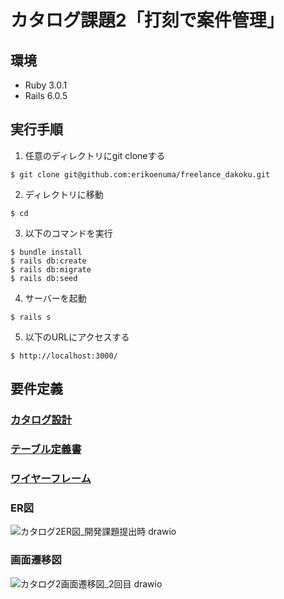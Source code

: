 # カタログ課題2「打刻で案件管理」

## 環境
* Ruby 3.0.1
* Rails 6.0.5

## 実行手順
1. 任意のディレクトリにgit cloneする
```
$ git clone git@github.com:erikoenuma/freelance_dakoku.git
```
2. ディレクトリに移動
```
$ cd 
```
3. 以下のコマンドを実行
```
$ bundle install
$ rails db:create
$ rails db:migrate
$ rails db:seed
```
4. サーバーを起動
```
$ rails s
```
5. 以下のURLにアクセスする
```
$ http://localhost:3000/
```

## 要件定義

### [カタログ設計](https://docs.google.com/spreadsheets/d/1X9biLodq88xI_kWUQlw4QINlmHMK2u5UvoU7gSW4pW8/edit?usp=sharing)
### [テーブル定義書](https://docs.google.com/spreadsheets/d/1X9biLodq88xI_kWUQlw4QINlmHMK2u5UvoU7gSW4pW8/edit?usp=sharing)
### [ワイヤーフレーム](https://viewer.diagrams.net/?tags=%7B%7D&highlight=0000ff&edit=_blank&layers=1&nav=1&title=%E3%82%AB%E3%82%BF%E3%83%AD%E3%82%B0%E8%AA%B2%E9%A1%8C2%E3%83%AF%E3%82%A4%E3%83%A4%E3%83%BC%E3%83%95%E3%83%AC%E3%83%BC%E3%83%A0.drawio#R7L1bd%2BO4lTb8a7RW%2BsJcxJHApeTDZCadN%2F11MjOd3MxS2aoqpV2WW3alq%2FLrPwA8A5sUJJEQJcHdSUsUTdF8Hmzs856R2y%2Ff%2FmO7fP38583T6nmG06dvM3I3w5hIxtR%2F9JHv%2BRGWYpIf%2BbRdP%2BXHUH3gr%2Bt%2Fr4qDaXH06%2Fpp9dY68X2zeX5fv7YPPm5eXlaP761jy%2B1283v7tI%2Bb5%2Fa3vi4%2FrZwDf31cPrtH%2F3f99P45PypwVh%2F%2F42r96XP5zYjL%2FJMvy%2FLk4i95%2B7x82vzeOETuZ%2BR2u9m856%2B%2BfLtdPeunVz6X%2FPceOj6tbmy7enn3%2BYU%2FfUSPX%2Fj%2FfRXv%2F%2B83%2BpfH5Ye%2FvHy8Ka7yr%2BXz1%2BIPLm72%2FXv5BH7%2FvH5f%2FfV1%2Bajf%2F65gnpHF5%2Fcvz%2BodUi8%2Frp%2BfbzfPm616%2F7J5USct3Dsrv2a1fV99axwq7vQ%2FVpsvq%2Fftd3VK8SmVROS%2FUxDnBiNaPMjfGziUNPncwECmBemWBfafqsvXj0e9KJ7QHk8Lu0%2Frns%2BEnEkyu2czIWaLxew%2Bm0lqXqjjd7O5%2B0TVM3hvP8S39%2B3m15X1GIEnu3xef3pRbx%2FVk12p4wv9RNeKrfPigy%2Frpyf9NQsIte3m68vTSv%2BBqb785uW9WG%2BYjoeadFFDGECNpCOBRhzQUjkjc5ZOHxeWDoMLQ4K0cUGCubgQCJcKrMGBEbtlz%2Brlaa6FeP2kG%2BB0Pjak6bz6tn7%2FpfhMv%2F67fp2kEhXv7741Prz73njz02q7Vn%2BhxjE%2F9qL%2B2l%2BKLzVvWtfSB%2BqLmXffm%2B%2Fsy3Xi%2Bbb5un1c7RbW78vtp9X77vNWT62tzWVHA3oGIF8e266el%2B%2Frf7U3RIgNxTf8tFmrv6wmH8ksoYAybnEq%2F9OLX2zuYfa1KLavVW0B5bXyx%2BNcy1C0%2BuMPZ60E9gAl6NU2sNB7wDzTL2we11RFHTKguaM2mMwHEgAYORgQT8FsYzXY%2Bi%2BBaz3KbLZQG6l6obbQ%2BUzw6T1Kwib4KD1k6Un0OCZs4k1Bj0PQIlZr934mHwwFlSJ3f82KnIKN2LAJgOQQbKMpctjDWIkKAyQWdmsMYlIqA8d0MJWBY3lqlQED0vme6F1unr8gM5kVL%2BZzLYmU0STupi9uhtpTqeQyyZCsfmzZg4AtI6jogTaMiGBzw7AV86Cg%2FZ%2F4hc1R9tPt1%2F%2F%2B%2Fo9Pj%2F%2F402f6F8i3dc9nc6T9NPdmY1%2FwuQNRW79sIjHD5AE94AfaBZuleDZ%2Bj0meibQB4%2FPq47uFBNaXVbCtXz79aD69Q%2Fo33n5dvT9%2B3rUV7GUK2L4AyYmDVKWrNqGiZCSoAMeajcvb5%2BWrfvm%2BXS9fPhmmP623q8f39UY%2FULUd6Fu3Aase%2FC7AdjzmXoJ5P3vUevBpwlyNCrtPnQ%2Byp96UBkkJu4Xl5uPHt9Wx2x%2F4mFwH3AzzZ03%2F9%2BUHBSROP2y2T6scMf7bV%2B0QX6D6ZesJVZ%2Bn6s9hrZMaz6znrEd1x6%2FLpye1zFqn0tZZNfHKg8UtzItLKvIUX1cfyf%2BMm8fN8%2FPy9U39%2Brx%2BuWhenn8q%2Fps%2FhQ%2Bbp%2B%2FOwS14Fx%2BWj79%2BMiJKf43mspJgZJ7dSqrlR%2BPYR%2FNT3ZW%2Bz9dvRml8VmhpMhApPnzEqP%2FePvvfRrr99OEPiCm4FU%2FS5osfrO9ISzFYHzQC0b0NJbDVxjpnhcDWqlx%2BY4qJ%2Bt4mdreODTnpu1UPVt3krQldEK2u6KctjffFeLQk6b%2F%2FpzHuv765hbk%2FfSsL4wiqb%2BXJvhV9cOu7hI5aD9VXM%2FO0bpUygSqW%2FqF69UPv7dZHTCgiTbUBpv7LPH9L7nNyYw0peqYzJVq1oprqf4HolVpnD5rFWlW6m83JcM8dFF338wd8R4aAZS8qYh2Y1gxsvuigYvEdSjd72fdbtBlrLk5l%2BS0p%2FC01nbBFJ32sSaf8Ptr39sEBoZMUYz0mpBCaE8VkZhh9svsg5jZ2f%2F1OnWOg%2B6u%2BSJ%2Fb5vYOmZi6%2BoTWX3pVimHWuiedTip1SXOZZDMlheeLH%2Fb8AwA5rLSoOWXudRAp6M1b9G6cwIsTZMcJnnciWjcQZftFyXbalu0LhRg9B9meNlYHSH5SnCBPK%2FzFab8%2B%2BHLUByHrUR%2FPbevy%2BE5H5OZfq%2B3HZxM50T6UmeM0bDtWPjL9z8x2rKhPuPmZOT6w%2FGfWdtv8vnqr7%2B9ID6QTlxXIdbBkFPBrVUlKgzu2Sudmw%2FlBUIsmigtAlHsajuLn5YfV86JaGfaXt%2FFNzY%2B50%2BW29GoO5LTkzHFacgBcyGc5mnuZUAfaWtCfl1u5H%2BcR8GTSCcpJKC0AwnMsHzRh03JCj7X4%2Bskcfdn9JOH%2BJFEP%2FX29fP5Z0aMky44cnPfNawl%2BvlTtjbcAfxhqtNn4tPq4%2FGqUB4jR42zQPKV%2BGzQZIgkVBJS6G7RS8PRFU%2BQgW26lP%2Brn%2F9PmbV08pQ%2Bb9%2FfNF2CvNYC2VnjBjS%2FfPumCieTD8m39mGxN5UKNNG4KXw1SWXpgLlGk%2BmgI12pPMYCwwVhhb01M%2F6OOq%2Ft9Wq%2FqawyZI%2BZsBpS4xIDyTRAbjRdu9LjkBY28CMILjuxqAkQzT16MptBTN1Rd8oJFXoThBXaSwCfACzfKXfLCte4iL0bhBXGS3Kn04wW2MwKH44VrJZa8yCIvAvHC0S8Y9eTFEBn7MC9ca7Pkhes8iLwYhRfUKUxizJMX2Wi8cA3MkheupRl5MYo9Ih1eTEC%2FyDp5QSIvwsiL1HFgTIAXcCmTeJiJvIJpMRPzIld9kZYp6rJMWndtlhh5sJwTwtkkhAC8nTJk7CGbat%2BGm0xarlmUAh0Axqv3gx%2BXa7S7pQCze6HzDed3ZRrn%2FJorAAEgEVTmGjTklrnGlIPI1VYA9gqKZgVg74kTqQC8IcyiX2ab6L4FgDcktS9lW3XD1f%2BBz1a4MYZYPdYWNtzZNTiwa4SUNQIqWzlO1hylskxkYQLBGlLmr%2BzdzUM6Zb7OtcZemh5B%2FxFQLneaG7UlYNLabgjfe7c5fHsovQ1TIZdMHUJkB5KLp26UIA1MLo9kgfMl10Q4o6xynpTLuIYakUQIaVeU700i5BCSIppgGZZHru8n8mhwHiEC8SgdiEeOF4Gm4Xk0fMe1yCO33whWPKJdvSwGk0zYdVKfQDIB3sfIqKEZRVA%2FozBJDlWSCHdYhGlQCknAOI4UGpxCsp9C7HAKUceIoywwhYZvDBYp5OKcZQnFo1CIYZG4sbXQLMIuizz6BU3DKTedeJlrwlc7SrPVcEhXngRceQ6yPjVyEVnLOcNHQ3bz4Z862QCn5u9vCvXaP67j3FK%2FsD6dqxOQ6SBCZ0XJ7UL3Y7FOU78oc%2FzvNRd2X6TdGqVxfj%2F7ZOOxFnSFSopMvaaL3KNCeLl%2BMfsEMu9N%2Ff%2FanJ2f8Xn9%2FPTj8vvm63t5nfJd7qwvvgxBzDyUXnDpyJ5JGSNVmrjhBAE0L80ygKnogMQu9bZg6x4yCaUeem%2BLGz9r5WXxebNd%2F1tT4nlWVvFYVT2%2Fr788L19Wf1wtn6xDi81TqYGAlUZlepB5sy0eSgpy7mm7ef1bGVPsqFJ61Tu1eYxsof5Vf%2B%2BtLhNjd7qKmuluG%2BV79a8%2Bfav48aKotVwb6FfLt%2FeiPnhYlroU61m4XsTbRavxehymgO4LpDZ0hRR7atUa%2Bx60SxUDV5Y1JwAK7EezRgn6Z7VBrl4G2%2F6OZEK9WPeiAkJoPyoUV6tR2P9yy2cl11%2BW72qxq8f1NoaiXLU2b3FOzOYL0wOf67YHIs9CY1ApdOTc0Jz7ZhHkmBbduzjocbkQHCyzoe28x7ZOF6kXiHqVltbkSioHpZ7P5YJQDzInPQwGdSOd7SEiMUciJoGSFi9UJiJYJgLEvDVNSitiRjKGISMFepycv5R8enj68tM%2FH1ZvL7%2B9%2FPTzX%2F653Pz2eoMzIPmlKEMoqw8EL17oHrT5Rw%2F1OZGVgVjJyhqSyxeRGCjSj7waiVecQby6TJO4bAoSvXkX4M373ubRLudeGf8ewbkHZCd7hCSjRPOTaP49z3aJnD4KHCDB7MsFcep1OJLToiRF6WjiwZDutiiNm2svS2Tf%2BOzb1713DBs9LhdkP3WtB2U7afaJmU6Hjq6U8Pzz9vEdwT%2BfywXhn5tyzxT%2FHmaLu5m8z9s52%2B69yMMwPPR26V2AHEQdbcX0hixnCwpNoaloGikZipLejr2zEo0djj2gGgnwMputen4XORiKg95uvPMXixjoqRh5NRKvvN14F2AEpx4VctGNd15uvLJObqcbj3fT90g3HtSja3f%2BeZRofhJNeDNip8jpocAhEsy6XBA3HpQDsNuNF9k3Pvv2duMdwUaPywUxX91MUaZx0Jl63Mw9eoielNNR0d%2BjdzgVfS4XhIpufINEN94JyefvxrsAOdjRBb5046HKjZdBbjx73GKHC7A5WS7SOBCN%2FV1%2F5yRDO1x%2FgHkcXX%2Bn56C%2F6%2B%2FsRSkGxmZEXo3EK3%2FX3%2Fkbzqh7z4yevvPw9CGg0URgVx%2BCst5tV99tlGCHSbByjUZXn3H1dbQ12eHqi%2Bwbn33X6OqDM6Zixt4J%2BXdV%2Fj3XNkW0TtlDMWfvlEy8KmefG%2B5tOex4zNmbAiWvynEHZSC4jjv1ghn5qHbt%2BUzEJKtgZLwqD17UAIPx6po8eBiowQWEXNmWSm29ugcBM%2BekummVzcq6EWcX%2BxrkHJchp5iyztKE2B0%2FBTCWqSpTbRVhjzXLD2GoKNbtPlY2%2FdR72Z1WtzTeYla2G48wFzBTZzLFFDD2caOWzoXUwK8%2BdSNDx7fwzTeM0zfwbUxdo%2Bkw0LttUmWGgMmmGFIcRhuMjnBHfcm96VmUacgXrpkUke7TLoXdXR2ngEEeGmgom%2BDBuK0XekkvjEms9%2Bu53qBHFtvNQaDnJ8ZvWDmvsFrLzAWYEUCIj4evx3CYkwwpltSSe7hqaXq6GcXVdF27o2VqloOxyBflJO95NUB0Ub6oemmRsruWMPuiNEeM9qvnf1%2FvRGOJHdQzF3VCAdTHWyNk%2BNElFz7RuBIrO0caV2dOZIIKIsJiIMqoxSzfkSmIEuda0rrWyPNSEMGnUdQmOsQY0ZQl3BqLg1PpypigM9MRgdIE9tlFrgdBbi8qED4ZFj7Iq3USU3iqqDF7VDyIWtixDARyUsWR7w1tLPMBLejEd8ShFmh76ds7XcrRTbEfJ1LIIUWgtTyen4JDeo5Sb7LZXBg7agGFSqN7oimjU2Srq4Jkp17ucB9%2Fa7ZY7pGSueWdmi2W6ZW9QKUxnY8Lo0aOSyMAgJKtUtajdstr0pAo5cYgyv7Y86ottnRvQ2G9%2Bfp9%2BWX5tJzRdPVt%2BeX1eZU8br6cqcw5hODjMLPy8TRFzr79sI%2BkZmfzdN%2BdKKevYaSUmp1RPu3HggxQR%2Fbuin4kC6CsnVwy3JWSIXV4wWedllvEvJWcnfrsSYExzzwcgidxmmfMeligvh7YZ55BqplrHDuxpCt2gzs%2BSASl5oZ1UWWAJmYDEr3goJzY7QUvz5yIF5zZYZgMWbzy9YEz21zMbBtwbA842Aozenlae6y9awDJRUHNPgyOb%2FPYM87TrDqRK8cBfgqpRRgckBY9OXslmjhacwYlmgRd0UB3nWgA7wmrnRIDmb%2BBUYVCKBHV41A9%2FVoFPFsBMRzBg4htNVQAS4fisE8ZUkz9p8JPQx%2Bdrs9YeiAe1ILGQPXzxS0r6jrnApsOQGXvPoPv47Lac1kBiIddVmCLlZ1T5iPOO3AmCadp9YMsHYVQwFIMjLvHOM9zE6e9D51L6KGjsFoLWNkHzi%2B3unj09JaJa7F%2FLfIDaBE0ARJ31YPtO9U%2BMqGXCVSwhHYzgRFyeqkMFYwZrWsxLzPP3Xmk0SPQ7MMj1Honsv6xUIa3AdBL2xP5ORLm6daN4b6HN4WIOAaryFzL33F6X3FE3CkHRAhqDRRW1sXCsH1D4pXc2BkSr86cSEjcLQw7OCbu1oWFDorjWPqwb5r7BILixK%2Fhxs5YaQyK7wP8JILiBNaqd02nC%2Bj%2BsKgxABJ10tuEgjYE8i7HoM1gif52meDpoza0Q1nfe1jfpS1GwPEfeDFSqBYwhnrGW4wnj%2FVQ7CBuZhVe%2BFrLCD6955%2FGOFuIRQZjHXiZxSBPeCLYOfdcQkQIG9ehkMkZ4zrjSwFOJyAF4AS1GMrZA1icVTjWUTrsbuVhozf04jLRKOuNmU0idYJCvoOukRJRYvbjnR6Ad9C2gVXg4XIWmWuYwDpK4HXFXDcAOalJOMSjJnZx1jQetWt%2FRxF2sG5gt%2FaGIQ4staCsyoeI7b7Y%2Bpn1gbGFA4g75q21BaetQ6MH%2FEC74G9m%2B7QfPpM8E4D7rIkZ1pdV8K9fPv2Yj4RBBq5fV%2B%2BPn70YMAqyTh4AiKyoDrawJaNhCxhrNpLVrOTtupzc87Terh7f1xsNwdvmq757G%2BIKql0Q7wHMcEtzB9P9cW2BmoJbrYtn8TVH5pbc2K4fiyWbjx%2FfVuMkgjAPS%2FAkeXw3wq5hnkIDeMwAG85%2BXnukfJUpXjdpkqZi1szzQimZ7Zvn1fncdydmlUSYSLrVjUAkwc5ADGbtjd4pVzaXUnuXHTvjirvW4I%2BbT5uJKlZGPhc3hYZYzZkA4KzaFJzMv807uhK48xzAfm600dUvQG7u8WlXdmZu1747kgAXLt4ZY0nZISwQ5h25j0c0%2FjzK19CjAZOBoGCIJbQNBoLaDKgVmUBqjj0BYUAwOppoEhNgqhqr5k%2F8wYZHnMOj5wmxnz0XGZxTGPrpd%2FTG2iXsjnrolnnxkel%2FXFmU%2FzhSUn3CzY8lzYaSWgzQOxAHNqoutMZLAuWurj51FaIAB4%2BhUlCauUgJwEYIGzWFGsJOwqJyGrdPwZ7KXLXYeVoH2FPanCpLaMpSFxnSnCpZMBFzKpNJI1YmM2tDOtywErY3LLxlBXTjnbpYHFAMorQNrczsVX5yIyvraBJ2zNA8Z2BwtL9scS928AIyxoIO4MFZp%2FJ%2FqZYYTVGSoU5QUIagWEJ4w6Crae6lmGU0TZNMdDZSQHwSxnEGVX1lOl6XyzlxO1u4cu5yjDGd5CMa7S5Sa3wuYnyf5TKeZZa5Ov%2FUVZARLTPKs37YxARS3AVgeLiDhc5BjGX1dsLtJ51l09hPBHaf9iSMYiSc0NAUzGLRUWtzjMoc24n0ww4NmiZhZZJHR7vYTwQULLv7iZRnTsQjg50MscMHTWvD0b5W4EHTWEC6auwo0hQ5dguj009TxQJwVh%2B5q0zR7TLZbiMQKeBxqmH7jUiost5npOYx%2BvLU6rBx6ohVCeiGgZseSECVbo493WHBTEO%2BTjdxW9q5mCDmYW1V6VoD%2FpNlL20JiuzkfUcklDU2rN86LtMd%2B6YzIhHiRRX7CsQLuDlULJjeY8E7JYbKlIG6GoetmCYpXAsvbk34Q%2BjmJ3rJl62G9EdEv9aop5oBUS0%2BqvsiHBgjULxyNK2YpB02rtK4ssYLM%2FxKK2PC9IW7hQbNY11spQ2p6gXXSrUmE9PSQkcG3d8ytVpKiuivSJuD5hEmlHEdL%2BqaaV9m78n7chtKG2pjvg2Vgbwq%2BW9%2BrubcdAbVsxQkbtCB1dW3xZmKQ0JbtfE9lfuGINhMt0xAXaB9W2bNtJoUNk7Oz5HFi4Zo8bP7XbFjPlqwojOYli3q11nh%2BxMPmnzOdyl97cYwAbieyfgRpsGUMOIPuFOu4xj6Tk2EROvX%2BV3cQWJa%2FVnCFL7ashjdqH%2FgP0ktFB0vUYJdlk9kx5%2BUyvxP6vy7jrMbnO%2FzNwyjJN9vuUNJ4KHlOOD7sWE9SRgVcycPdAJhVILgMdKdWnsMkTYh5cyGFAiR4qAhUgKNEbYhiSFSUGjsDJFWZ04kRKqEq8XAw0OkBDHnWoFDpASa%2FxlDpC2RI22Rc%2FIQKQHnie6zh5yn3nUizw9EgQkERAmGLOirC4gKR4iePiBK8PBG8DQl7mSNJZw5TnuIF9V2HogXrrFU%2BxcufFmePkhKwLHMHk6huPb2XXs%2B4IeNhBJoNnOMhO4HrHRC3BQo2QscB%2B0Y7zqg2%2FXSJTM5vWSGLBrHvR7l8NFyGIA6sBwuW803oLYCEpe%2B3ACnfeDlRmBFaGcoKS7AoxcgAH7oBegqQteSuimYM%2FoCZWDBbugFOX4DuLhWd6xVnHlyI7DTAJyx65PidfFLl2dQz7rQSxdKw5QaEt2XQujsNu3H43pTreZRTTZqe17rEyYAaH8SlNCxOp0TcBayTz7l5S9RcGhY6CUKx8ssMCYe3DyzlQniHnjnBOYk11nJF7%2F0GJAaE3jhgdOQjTE5J8XCm2fRzhxgBfqAH3r1wU6GeWp641UakslM0AUEmfY%2FzOPMpv3BB7bd9PTCF463WNUiNtjlPBj1DevXNxtX9ShX5schgfqkGLrnBkDUZ4%2Fmp80iSwy3x%2FrQ3aBWbcYMNX7avK2LoTXb%2FPEu1N%2FyZFL%2BdvNnDF6Ae4IEFWaAGOWxEYgB997UzTMbm0IkxmjEkIC%2BNglieLSpvjw1LTt9uhIwFvS%2Ff%2F4xbsRDeBBPn3QkPMawnaRCg8pyJlr1uJDSZcrbO2GRBtg5ykSh8y1Kfb7I678ejDbDdX3qPMzEnYnWZkBgchBMFLRTCYH6SdmoxPIMUGLsLs8oz5xIeQYj0iJhRmsO7lugwSi1rybdq41dogF02oklGm3JI2zJk0p4GwkqeMCWPB6byPDAXXBxBgR%2BSqrxbe0Owy7641VnSFfrYsb%2FoTP%2B81hQNpuzRhFANhPIBPevMeV%2Fu3lfFlbyQMxgKbeYIWHlEglRDW0KIhloCnlAYiryXujqPuP2EDtOELTyw%2BYjU7DKIF%2FTC2gDMHu5xKZw78FkKDOdyjE%2FaSbkcEMYhgAb2XXfTbWuZVnLwEsZQ8k5sY3NXuhiqZatNTVPZBICGLIdRgQXSu3Jq%2FdMPaWOZdAIbi%2B4hIqE4ymCC0%2ByiSv32JULi%2BbA4EIZP3Hl7rdymTe4lCfloIgmvlgko2lZQBlJXL57L19iByxEOoHVC5anxNW75%2Bp17aNpgOu6xVI5I%2FM0b593N5P3SP1h8zJN4EocIENgjqi9mmFFC%2BHQZhJQ36IHjrVA5%2Fn7CPqxoHfYxuFBd21jAzJpgC4j6MOADov2E4DukW2w3zhQa0ZhToT%2FLf5GNNADFZRWD6oOYKuHCvgTKbRhYpkmY%2BUjULC%2BxPUkevSKrMMNecCwDCHWg3LTRplhFYlwesQOv2DPapI1EwziC5zwQILONqdA1UPaIWYPmh1aSdYhnqMkwHPsiOAFzRuh1DUwu%2FTSkz9GnvLJPsaOwTS4bOlPTOJUc4obLsMiRggNtnng3j3aCl%2Fcc%2F2Pa7pVxwdBDSnUGrNy2%2Fh1hCvLwHIg%2BMYPVU4bI4RZgtC0MYJiUIWCPcJGfdGaNU%2FTqUpSIEt7uIUXVrPmYiKKNYMKFF3F2onMD6ZYRzXaIUdHbD%2BwFs1c9Q%2Bn56RFMzEFmeV68tXfMs2nCCrR03iKUYc%2BUIdmsFssrH7GIB162GSvaWPUr0NPA6OoQ4%2BrQ09DkHaMzNzlR40E2FOty2TCSdeCR2lHYVjwYAXz86vvlNWRD7v4ANiAHcna4UngUSB4kvpYThEUZCBTKJGlHPBG1EUt5YjhOL5sN55TqJKlHHCE2MDEKllQbuyskq3OnEiVLN%2Flddm3UJZLQOE7Qa0s5ZClFWtlmyIIynOYQrks5ZAF5mwowyN1wcWxnEr%2FYEbY%2BljKY33saetjOcMuOSZTIsthyyyWyO4BcCb8ra6wJbJZR3kO1xMrc3SBDvZngm7xFSMCywCxLgRcmQNFzSpRPzyyoiOg2ih1FkfGIy593bIUgJfDTnLQSETjxctFx%2FTyCO9xq5enoFgODi%2Bc7XU18C63j8VF2UBaFuIi4TStflAbd8ahQcLBYe8Ii0TYD4Y9dZsyM8SngHVHyCNifSjWOCv9cvVUTJZOAWp47EWE%2BvBlLVMb6qxENQjQTw9PX37658Pq7eW3l59%2B%2Fss%2Fl5vfXm88XPcniV%2FdZIIkZR5d8cCI%2B7TGi1yBTwvvflp7BDrKwMZNmqSpmDWjGygls32jG51PvRmO6CPBREIMN5nkiajVnrTNgmri4b6RBswT2rwsauvRCFvXHS7gAD501xr6cfNp4%2FBpGo5JI42Lm0KDLG%2FehzFzV%2FpYGbwgNh05k6TMmcSzRVoGh2idPDlN7IaAixCeEFYn5VitcgG8spB4dUyFuDepOFyHAuYmA0c2ZmJeK5RKw7A3VgA%2BhEmCAyIIBfCOQzBEsshZFUxAKtUNoFNljFX%2BpCDYQx6EYefXHlQfUIBrVzoNgQSVMhG8y7NDuDtoXak9CQJAoWOBApn6eRIEqp9z8eQfnHqlc4eAImikTXAQICP8gM1rv3KAwbq3NmXbUDKM9toGDNjJukAbIj0Btqag7MZL1Eaa%2BJaFI4MaCSxVWmfDAZ6StpwE5uOoXSoZKdkAtuKGblkzublTGekLQmSEQrO%2FxppBBWMA7FXqgtNcNJNNtCeStOoupA%2FQNCjOsE%2FaZH3tWHS29xc94AfaxQCrNq7xe0zyTADrzC6ha4%2F9QwaxX1fvj5%2B9SDACuBQfAC5owg8wBx12uXh0KCjnOL5v18uXT2bBPa23q8ciue1t81Xfug12BdousPeAaLh12s90%2F%2BhCC1AoggTqQPmhYx222ApsWBzZfPz4thrFhwqOCTZzYoWZFyz5TE5Ve5rsRoCoPRGaS2gge1aZSGF8sp0zgSPWh%2BeLZb37ApfQvjBWdVGHNQXt%2BtSkcaPKnPrPu%2BO07iAOB5FI3Olw4ALK0QvucUDlt00uIoyqWG%2Br9sSlZ%2BCYMELQJmQT1CRPkDJFuaxvvNZqRpRJG0u160AeNxpyi1E3sZv8V1vJ2C8vmpWM%2FWdOJM2gvlBlBSFs59l45xYQO7kn487FRk4oQKjDZx8rGKsthDpbCAe3kKAaDoIrWtS%2BIfMqeDoT1NS4mK4S7k4yPIAXXNjokkBm1GEAgZwf44UMwIFSRoeQc02BOdXxg2rF5mWM%2BiPTG1C3B%2BSaC%2Fmq1prHg%2Fvrc6AVt1I9dISBmbPvdasSrZWw4kLqKovM%2FTKUpjcGL%2BB6VPc60d9uOqGIFL5Vpe5oBYjqgjwdt83v4q48J2u8UH%2BOMBYe1haejusXL9AN0olr0J8kF0XrlbksFS34T0qJ%2BUM6%2F5rjotDVn47TX5cfvr59Xv%2B6ns9ouvq2%2FPL6vEoeN1%2FcL%2F3vn3%2BcEf0rn9%2FfX9%2FMywf1b%2Bt3HqCm6u7dC32j%2BdxI9RQEboiQgf6wEtNfV%2Bvtetdf1ntDXB%2FPZZrum0X0yfrSDCIQM7WclQadmpPn5ojRtUvl8uxE4qk8PsJWxwVzN0US1NmPwDFsMQN9UJgzkiVZyGIDGGqwpJdr%2BaRFg7GRF3xXxfa1h3hMP1xqN2yQpYu8GQkAF%2FJYgR0kzi6yM2Akp%2BZ2DOXsoImH4zFgJsUAK3JH6gRnp0%2BdQFBR9nk%2Fdcr6QxqTeOpQLCt2jD0M7%2FQAvMOqskBpPE5zJ4%2ByphYUVWksWd286LxXIUI4s4uYOejiD7303EqDFhaNRlLoYsAgKQAGT7AvGqSyEkYABEr%2Fj7LwMKAx81x1YQWgnGqZMVILQ7YnHeO0tJJ3xZTRiA5hCWkIPUnkua%2BTFOGCRf%2BUmcavi4XOoNFuM3O%2Bvo4wUaJpN8obISYtASYA5QSEh017QhIobrRBGSAmbYrQy0B0EUzmbHZwYDpNpKSzdnCaZ7OwwelS7uwOTpdnTiQ4zYhiY6dSi2lm0c03Ts1E%2F3UD18AjGUPWu3b0XsAQUAITNHiNwcilG6BhOgapETShPjGGZnfJMet%2BFuBUwNWKLhFG01gwgXS8PAb4vvygEMDph832aZU%2FPv7b143%2BCNUvW3dffa4Ds6x1UuPP6TnrUd3z6%2FLpaf3yqXUqbZ1VE7A8WNzCvLikYmTxdfWR%2FM%2B4edw8Py9f39Svz%2BuXi%2Bbl26HZ9w%2Bbp%2B%2FOwS14Fx8qEuqv0ZSbK8rNs1tJdfChceyj%2BanuSt%2Fn6zezOT4rvLR4IFJ8%2BIhR%2F7199r%2BNdPvpwx%2BQns6mmJI2X%2FxgfUdaLs36oFmk7m3ULZuNzqq3hfzGFBf1vU3sbvMewiZZYiG0Uj7puzVDNHSMnxnZewelzffd%2F9MY9%2B8AXyUz1bfyZN%2BKPrj1XUJHrYfqq2t%2FUO0O%2BkP16ofe262PpPkQ9Rsk9H%2BZ52%2FJfU4uTTYEPNP8T9DbL9cZMNJsyCIz%2FbDLrIrBnjsouu7nD%2FiODAHLXlTEOo9BM7D5ooOKxXe8vS5f9v0WHXY1F6ey%2FJYU%2FpaaTtiikz7WpFN%2BH53ZPbtIMdZjQnoEJ1FMZsUozhPdBzG3sfvrd%2BocA91f9UX63Da3d8jE1NUntP7Sq1J0ik1PhpxUkJIm84vJDD%2Fs%2BQcAolUpRnPK3OsgUjCWtxjbOIEXJ8iOEzzvRLRuYKe4Hm%2FnixLYSwLTtgRWZuqCnoMEThuEB%2FlMihPkaUW0OO3XD7HC9EHIbNPHc6O2PL7TnbFR5v7HZ%2BOj1U6MmeM86ui7099fB%2BrI08yc%2Bn31Vt%2FfkWXBPLFaZmIOuJ8yKLSE5Hjpg1XqGjgOyEEmZg22cpQQbnuWsjbCDHk6GMdKH8TEoybvYtMHa27H9MEdNIF7gNp%2BmquJG%2FQHkBhy04IHihtsPvxTLTz1O2ahNBdso36JmeqgO%2FtTu%2BSNm1IeYZ%2BmflGKomRpjjwu0nZ2Nc7fwSnReMYFCyGpYzQBd40%2FKliX6xdjfSLz3ph0a3N2fsbn9fPTj8vvSj6V1ynfWd3UAMIdKogGqU6AxOtISkZVd9KsUECiamXa5Gsm9uareltQdi9xA5QsdO5KGteftea3%2BLzZrv%2BtafE8K4tFrOKR39dfnpcvqz%2Bulk%2FWoYXWQ%2FND75vXcjfKNYnU2HXv75svxZtt8UxSkHdP283r38qYuK18Fgi%2FatFuHiNbqH8VBrd6M2F3Wu1mWpku36t%2F9elbxZEXRa%2Fl2sC%2FWr69F9rnsEz13jqFN%2Fs8mDVeBBXqfOVUv3SHvkuWqQfyvl4%2B%2F6yYXOpAjW0N2oSUfHrRZ9e8AGiwH9UaRs5ntf%2BtXgZTmI5mg38dRktV4vtRobhajcL%2Bl1s%2BK%2Fn%2BsnxXC149rrdRtCWKQW1pcWfKO83uvOgWaJFqQ1Htm8WLFlfQsNTzuFwQ6kHtchydLlIvEPUwdZuNI0yHpZ7H5YJQD06q3Wkw4Idud1Ik5kjEJBkCiEmGJabH5YIQs8N54RLz1rgzurodRjKOREYq3RYxCO%2BZB76LjB6XC0JGYBZLNG3P1bTtnp3XZenS%2FX0ovsyCZ8Xu6vMQpZoXKap1e7yF20eBAyxc%2B3JBpFjn7BTJ2jM38mlRebcjUVYfCOcjtxQq8nJoXu5rDh%2FDU4%2FLheApc71%2FNDXCUOgMzWh6nIB%2F3jbxMfzzuFwQ%2FrllGyytCrCLdn39PdYjD0fiobcJfAwPPS4XhIeuR7qjL0Mzwb2rT0Ck5EiU9DaEj6Gkx%2BVCUJJD5kqm%2B4dq9dC0GS27iVxkB0KXRfunl1HsVNVXrbKbpdQhS%2BqrwUa7Gy7zss%2FyPTRW9HKzhxhKqOzMHoIQDFt1nLlaC4RgplsbC1x0Go6LdUcHSdqXM0aq2uGmrB5rFsz%2FiV%2FYHGU%2F3X797%2B%2F%2F%2BPT4jz99pn%2B5wQiCPUrkvebQIGdSAdDvBmptMd5qhjqEWjOGFaytXtXY9Crvmvc8DcE83TZRKcF2myg2hRlfWPjJdeMdmd91qv3qq9Z57Zy1wFbmx%2BGDrn3KJZ679NRnj%2BanTSgr0b%2Bd2E8tfDMX36qKw7Dkp83busimLCyHhfpbnozNMBToQEc%2BJoDscABwNFrtBtR%2F9JCNPCLf506dJPJQzLs9l%2BAcRmINpnJTmfCG7iWsQhwBZEGH1bmBzpkAYLutpokN5kOMJdQyUQXQFJ8QaHnYDbMGfNzR%2B3C090HLvay5qHavqbCeCAF1z8qbddwWm13RowNplSd%2FoZbVvZmtMyfFzjgvh%2BkI0%2B9xbganXI3oZAQlXHR6KwQBtjoSVnRCwei4lvcBmWc0QfuBHHYpS8iI9VimZ7dhMqw2zO7SwinsnVC%2F4cvEAkmaZKgDixvEoNF2IBhiPDD85uOarU1Uo51k3Oy6ELdn%2FHCgRh8N5MG7oGrePA7VZm6s5h21mpelid1PoszLaw15li5XeU%2FzgUEreX36a8d055OmO1fN8PfKbAVphUZLbpaQe8Q02J%2FTRqf9KnWF60TUhTupMqau%2BHGCHcIJMLekjxMHpKrYlwuRqiIhZxFIvpjKF5Z83yym7MoBPYaMHpcLQEaS4rijXs6O%2Br1NpF0bLB2rERhJXTuy7uAYJdlBRKjX6vHbaB%2Fyh2R8WpcLIrncAnGsm2jiqKaNz699d8pj%2BOZxuaP4djluE5LKxgONbpMAbhN4krcA0vQIJ2AJ7wFTXg5ynhAEBD2iqjclVa9Yv%2Fvu8F3MwmPlA5Hu3F7xEB0p4%2B3Q1RLeUwPckxy7dmSPy4XQAMveuHuwMHpUwrLwm0WZXVXdx7DS43LDsnL94zP7%2Bq%2F02%2FZP%2F%2FjTX%2F72j%2FS%2FtvTPN5RBIVS3RaQJmOoprnnktJEv5E4viFyeEJcr4%2BOiuNzxdAAuR5XxXFXG720ieWiQZDwN0vXeRAfh0cLMfwDBLn2uD%2FkD1EP7ckGEl5ssEB2Eofi1r%2BJ3DN88LhdE8XNFGioGPUpWvpiXL9L6RWRjIDZ6q25nxcaOp%2BOmuNz%2B9X8as0TVi7n2VtvsGziTPWDm%2BnL7WFyUpSCP9k9kJ1lqV%2BMhAdXWp1D%2B%2Bnjak1uKchJwz7tMIRMkobQzOZ4JF2cZtsaaIKgYhc%2FE7Wz%2BMLs3Y5KKYdEM6jp3sZnViLXbX4h2BIakvqPQRkMOQy7yfH5z1ngh9ULVnduE8RDdQt4frF08urll9YJrz9HcODnVatcJZe5vGQ9RlZEv6%2BnRCBPKeCagX8orQ2nZffO%2B7OiQ1rOnWx0dqsaceDZ3i6KOp19RjXGRjR0yp90SQXUPh6Z1jsIyF3KrO4HwYoK5KMpDNL8yzRwlkeqT83NkQ%2FmtWMT0jM%2BFCXurp7DIA%2BHUzD2XhnKgI9R8pMfCmi9amGlxSrme51veg%2Fb9O9%2BF0vTGwAhcj%2BqedML07RRmnQB3qhbSnblTU8iiaz3zu7iD1jMzvUCxu2jRjfoH%2FpN0ysDCSABZPpEdf1Iq8z%2Bp8%2B9ql3oXfVjUkbJkZ16Wg4uyacu86tUCwKXYv%2Fn6ffll%2BbSc0XT1bfnl9XmVPCqDIS75I5d8CmgZoRc8lA3vzOOtSSG0rC%2B7v1yFtgF0xqMEEtWBdQyPwXZ7afx21WOO3%2F8Wfx8a6GlKLBNkKdsIM%2BBxUqgyDst0tPnEhABJMkDjDKcevNjGcnl%2BZ86pNsjqt9rCuNClcqlc7pRTlKcNVuA%2BiTkIN4jLjZS7LcaJDLrSgLHV5U5aNqafl93nizb02LChBHiwZYl7tyyrXdI91%2F%2B4xnV1fADIMEplq9qft9Ej1EWvLIEJBB40Soob%2FXNezh12J1lcEEJ6tHSKO%2BeGTwAhr3ZF09Q3pqttSkITxtLqB1tbLiBWkdqasQgKPVAN170U091LcZAnJ1DCrV1IbUPuLkRAf%2BB43TIIAZoQnYXK5zbuUtSchsoH%2B1gH6esUFcXxFEWXUbTsJdPkU0aSLKjPHpwRHXXFQlds9yOydMUMGKIRVhOhkNv%2BqnRFxBOcdeqKE0AIck9fdBu%2BCWuYvFfDZHIKGiY0xPr0GmaWOS5FTty1FVzDpJA6ZD%2BuXRLOXQ9DPLOUJ1SkXWxTHwP%2BWMiTLtOxdEkK7v1u8r%2BHVjhNUWRreAPAKlFCm31fpYUqclHFkicl%2BkFkCIXUAhuh1cvTfLs1mXLFk2%2BA1R2j0I9x9W39%2FkvxmX79d%2F06SSUq3t99a3x4973x5qfVdq3%2BRlOya469qL%2F3l%2BJLzZvWtfSB%2BmLm3ffmO%2Ftynfi%2Bbb5uH1c%2BcuS9zMDfeebq6dOqlzE7hl6Ux7ar5%2BX7%2Bl%2Br1g33pPL9pGsAakLqFrVWRS%2Bi1BIZ%2Bd9f%2FGbNLvdiwr0YkdbF8kfkXGyoXEAKjixvx4FlVtof8zp%2BP3kZNFiAD6P%2BrUWeONRHoUHfPhvLFN0EwySNNmhAh9JnSb%2BGgQTxTc85oKrflwmHDeYeMfPTRsZiygDAYECKYkDdozjsooQ6wjuZUtOUotM1Kln%2FIoRwh9Ovx8PdNZF%2BXa236x25URe3BEnqNhoLvASBkdwmQWlh%2FDrGcSdw3ZcndwIJVAhK3ZRn2rnT012mvF9lgrhRjbMLxI3xfbmXXiJBjUbURpYBk1gQqAPt3xbaF1nIB1y5fhtuXW3QiL6s48uX0fT0MhruiKEQyqc36LHgREttEZ3wIwhigACBBTGHvaJq011UMyQuuVZt%2BMJEJNMkbf4QS0ZzCViq4ABgNFpmBYVmd9sonySUgKlwM7pToGlf6PiB56xsZ%2FTNfnkm1RyXqp2QemvO16qzMM7A8fJMJhqHUJxwQ3IpoOuQDCdlLlgY%2BZkB6o6NS4w%2BgKJnd%2FShPHMi0QcssUvD6ib3DT9gKM5M7eDx2PGHLMYfdsgehlyYqhj%2FyYIOGTwm5YDdaHgkLzgMgZWF7eQ24lScPvYAjnyPHpU9bXQXXFYGdU7nUhFwkUy00Y5YxsDeywRPgKGboS0zcD6406d%2BmvvvZD0xanW6S5swdxcH0R5PaLsBY3ZSx%2Bcgj1oCjxow4FFYVyc4I9xjwgN%2BKHKYYyBqfzEr%2FKgQtGKYgmPEQSbczuRDdx%2FniP7%2BMpcCXpuwMhcYMC7OXuaKbJIyFxwg%2FmCiSvdxOe2LMfbDmIaF2HWA0vwpnHBJjRC%2FBbUaQIEMvcKgCpqHuLYGsPwhdAOvLdjwh3XR9vKyTWz0gB9oF%2BxWBWTj95jkmQBWlF0o%2BaZgX798%2BjHvWowMTL%2Bu3h8%2FeyE%2FCqKAow5CNIMQHWv4Jt1rSvp2XfaWhiakWQhXSO1CeA9chluRO%2FjtH1xvAQo1KSgnD7Vcc%2FmhI8M%2FN6VkL9sNWyzZfPz4thonSgMORd85ZyYK%2FX4RIT0dFYHtE9cnhNPcQl1IZZuyagtA3VM5zsx8gZQrSk6vXA3d0eX0TxoyFKfwpCGXTDQUhzMUIYyDKrMM6rptI3uSjLObLEMJ4XXCXlvJmELxOiuf1Y4aQ2paHKdFH9h5ds3F6zeZ4AnhFpZAyTpJSSJCJo0x7NH2IiaNgdJjZ9JYdeZEksZuCOV90uXg8vUb3Wqh58KhS9kZ2Ks6ppI1JRLrRezkpewM%2BxQwA9vM8BBecA7ZTUZ79Y0plLIzAuWFCj3WYXFXzDCaB3Xxn33O0Q3rX%2F04HTH3aPPhn6tHvXmYh95UOYCqeOtTIC5uCnat06wEpd0XaTuvGufvYGbWeMwFl7tm3gL8eNTDb9cvRidBM2g27ePn9fPTj8vvm6%2Fv5XXKdzkriy9D0I4z7KTZPUkLuYkHEVhEVI3h%2Bmr9OSZJBjSQQ2J%2Fxqq3BWn3ElseHps4FfmUU5FZ1VV6r0m4XdSytecBd0C497CtC3VpsXFSqB8bxCFsQOV4FV8qFFfrnAzqcbkAk0EZ2KNwkJYZkY5D0%2FGbxZ0Wn4C2u8fQ0%2BNyQegJ15j4dguIHByJg5hBzXzJsBz0uFyAUd4IQ2nceVsRYeYc3s%2Bk65CI1BuJeiSDxB8elnoelwsh%2FrIo0oLxipXukYsSaR3bKuA4j0bruRqt39tE8rFhRTeFj7NhD2xIGqWaFymqdTuA7dpDgUNsV%2BtyQaSYq5j5dN6MXBuaa3sbpkdwz%2BNyQbgH%2Bep8mg6aIePSRDKlmZEe6RmInv426xH09LhcEJvVpSfTKk%2Balv8fWReGdf7m6hGs87hcEHPV7e0TeTUSr%2FzN1XOSZvDT4dE6PXvrtKwW8rFOeTdjj7NOOdx8uG2duo2NohDzIkW5TIewTnsocIh1al0uiNByS2mNdYqjeRqYbHubp0eQz%2BNyQcgHJVP6mKdclz%2FFcFY4VvpbpUew0uNyIaxS4iabkGiVnoJ1%2FlbpEazzuFwQqzRKs2C88rdKz0madfDK7YkZrdIzs0oRceVgeLMUaunvmKW3UYodxorMv%2FzgCszSzHWBGLOURLM0MNmu0CzNoPZiprZTD6BR1mg2E273jUi9kah3Vbanm0lOo%2B15CtZdle0Z62KC8eqqbE8o%2FWjnoJ1YLN9TcoyJTIhsFMtbUxQJoqefosgEVK%2BXl9HPDfASyimLwPcAjzIFbNoAnk4SeHgYpA08Nw%2F17XX50mIA%2F%2B3r5j13DOmnOVcfbj99WP5BKz%2FqtfWfH8yTTTW0Nx%2BXX9bP3%2FNf%2BbJ52bzlvKk%2BfzNo6E%2FT12%2F5cd2L5aboUzA3t6GoYD4qb0O9%2BpT%2FlxlQFAc%2F%2F3nztHrWB%2B7N0e1GnVm9Kx8SM49JHbnTr3XHQNOojOkG1DvORdW5JV8OugyuL5NDUX2i%2Fk8Bgplujsl0H3qmJDJmC4UK0wOVirf6U2FO1scWc%2F2W1xfNMasuWq5cfUBfsrV69UGzfvVxs4Lr08BVrD82C0mfUa1k80u0Olafqu%2BgXNH603pN60%2FLY%2FW61kfLlW2uVq3t6mrF%2Btaftld469Yazzhfxz4oVh9VANaLnenlXp3JdDJkeZnv9XFilkD5Qb7Y68vzxmfFqq9%2Fs%2FGZWvvV8U%2BNO7AJZt5WLGsebHO%2FOM9ZJLzQpx7y1V6uqIsV%2FQPIesKZ3aeSVJK8qecFbcBrxAHg%2F72acWsjIUtSF1lCcblHB8IWcnlFTX1UTZ1PQmGDUnCipj6qpj4N4KGulHHFj7niaToJ4KHa17jix1zxEwHeowfcSRqNy3LWzJQ6i4PDEN02Z07rzyvuLC4Zs3AEuopjElSxBaYaOoDEluKgnNjdUrw8cyItxevW3kc3Ea9%2F82Rtw6EJdrFteFPcCFvcnLxPeMdgup2bxvCYXXCfcFTlQUyqM7jPCLuAQ5GGH%2FWJkC0ToV7HNOiAJAZOgHM6d09TJk52UhJKsVI8mgbNbtxRGlavA6zYC19tJBUnX21Qk8lB%2BvDGFblrRXqwAaVh2QCbyIoEC6OP6pajbhO1y%2FEkDYEr5jyxoWWpgAa4gupMj5F0FLg89TCcL03A0lMLWF7utAd2ko5SdF8pCkAeVoryFMOQX0tYfXh%2FvFJFaVJuj5VQJS7SgT3wnMLuAWt1x0W9F9pqDwTGVSM3yzpotgyHmhcXXjtWeu3uihcLUrwQonTxCecjeVnbL%2BYiS6QNW%2BqW%2BlQYBcLNw7A8SZSMEOokD%2BEUGMseOFLGgQa39QB2bQak2iTQZqI0dDazzhZXHSmDsTx5ih%2BH%2BsXaoMRoGSgvdkbLqjMnEi0jmXA5SIXFLd%2BAGREEuJrN1JFjZpzFmNkuwZO5MFVVpzviZmUJ%2BPByh8GK8c4tZHjcLjhuRih2sccI8jXhoKEzztzQGTP43yqNmDSY8DBb3BbzjATSbufiiKsbT2MFj2M0bTfvy2Ka6WDUYC41oMR0JOqJp2FUEtaRrsgLm3l%2BP1sENY2GdI8UXzFiwQED1jyhLrBUQgIfjQcrbDRcjddrLGw5ToOmmv72%2B3%2FcPT789uvqb1%2FYn%2FHdzfe%2F8tebjiLQh9mcGDfXfDbPGlH6zIzGlnXrz2sS5gMQAWe6F1jbs32DGMFQFGmsMD1IBMi1nSvftFTH70v%2FVtro72rW%2F%2BKh7SdTSnzQgoQAPjDBkB396wJutEAUCFwGLOFJeMGklIls%2FLS9%2FCSkNwx%2BcBDlzfTNOTIer1SrLlUA74p9YDLrQ%2FIGu1BWs%2BPCLAHAlxB9YSsPodF0hfWeOBFPGKKkTcW2RKYpSNT9U8pF37cQ1vstw3nOYEQ6IpPSpBuwQi%2BfvGwayk2GMOKJJDUavIWVBVXZujlEDgGMHlTE66admxaGwgx1U5rU3G04fbl4Uu3r7sST0wRnvXhC1vF4cMI5zTqd7sFYS0IbTNcDHkmx2swa%2BOy5GLOg4EH%2BqhiCmDWTsPr2wd1wjlXSA8IpoIgSNU5nZGQsM%2BYpNyZsM1ZRuartk%2F%2FzbkbmBP0wAuIXHLxAKcUJ7TQXENWGdF2wgN05XgyhhHCXOkOENWDqdEy3udVZ0fdmqqoS47Ub7KH8qDHmRpEpFxKaQw%2Fur8%2FLBksftlVvpXxezoKZs%2B%2BNGyXTSUf5hdRVFpn7ZUphuTFoAtczw2D1txuFUN8YdKvKfF2gwoc3vy3v4q48J2u8YEYRUU8Dz9ROrAN6xQt0g7TzEPqTdEXBogwBop4%2FKSXmD%2Bn8a3LJi8r8qtvyyMIW0%2BpvLT66LT1Ssv7Tcfrr8sPXt8%2FrX9dzuym5%2FaX%2F%2FfOPeY%2B5z%2B%2Fvr2%2Fm5YP6t%2FU7D2cqD06Wyiva8qC9i2BGkoz2biNVFCTMPtKZDqhU8RYVsdHVqyM7a0UvJyZSZwIPRRLdFLNb1aAsTTLkGAVNtT%2BkwwlszNJ2gC%2FStpDCNXsmW1M1hgrJtTl3hAoZ1JybbN8VJDKa8MaTsjrTndyZDvVgOcIFW7lckzQtXbClq1Tu7XbtBGCnn3RqbTOE6KOB0gxbtcClar2v%2FxNz9TVt0x3h%2FkuP7PQEesP8uPm0mbIcLW4KDbH6JWrDbvk4YWhOJUTBbihM2zeSNOxwpt%2FO0Yn6Mh2vb9txti4NbBDpL0jPsr8BxH8W1JMGNlM5zno7Sne2UG7qNWQYSHCaZgmmjVXXggRnOCnjy%2B1kzQRhFxg6GjBw60i1h%2BbLS9zOFu7y2utZW5bDR6b%2FcddD%2FuOsVPUJNz%2FWihoq3yZFImkEE8o6%2BNKsIGyHWdGF2GiuKKhbxl7Sc8JbYoEtHmGLxClmCWtEhqzqYa6Axo1N0t0jEccJApyO4wlNKK9yZz%2Bc6clBnhDe1X9GKSeJbEpJt7I3vEyEe2HEfNZ9UJckEQ3ULYUUCygAcMIsV9SRw3ylSRN6nllC2iqL5YqRp86UQAhap9cbW9erLknJnpgFNQMQds30mN3SApGUIXFvBIPa7qj6k6Jne%2BesU5EmrG2JW9lJ46G5%2BfDP1aP22BlNo8DJXARQIa1PlQUhUVGYKWjdAs46Tf2iFEVgWi3g3ReRJk4sdXhYbaqN8%2FsZl%2Fv82xwFplsWUyodpehRIbtcvxhfL5pBk%2BofP6%2Bfn35cft98fS%2BvU76zzBCAc8POnd9TU3tabxXKefngm7rhzwO5k1JmCaFUJCVYzb0DaueB7LJzD7aqtwVh9xFFmUcwpsWOn3VoYfF5s13%2FW5PiuVKbLTX69%2FWX5%2BXL6o%2Br5ZN1aLF5KuMI%2B409dVn3tN28%2Fq3Mrk5hCfeq3eXmMbKF%2BldPy9MlYexOj81jC1S%2FV%2F%2Fq07eKIS%2BKXMu1AX%2B1fHv%2FffX2PjhPXZL1rV0v7u3i1WjmHgJHm%2B60s%2BNUXT8GiEMYgCg0P76HAcXVuqbo%2Blxu2Cm68NMAh6kO6wePvByal98sErWIBTgEj%2BGpx%2BUCzK6noGnNdSszXdtrBgtJ15McqTcS9bAE3NEXSj0MRYdNAurcNAtZ3EERqUi9kahHibxA6sEV7mVsIvJqfF5V0ypbRAByNI%2Fhlcflgmh9HuXH0VA9F0P1e5tIO%2B1W0c3f4%2BxWcNAvMz37UZkjZXzoYm6OmMSAqLYdSpFqFQ9gyfZw4hBL1rpcEJnmVkR9Xr4sf918X35ZPi3tMppIuZEpt7eRegQFPS4XxFKAnCnd%2FVkiBwNx0N9avQAOdiS2WlWSpf0aORiIg%2F5m6zlxsMNsje6QYLzyN1uP4JXH5YKoeN3yKlqpZ2KlCje1ErZSeTddj7RS4VCCvJ9JN68ryi0%2FuTVgULUH%2BENMUetyIeQUUPv3efl9%2BfZ5Ha3QwGzb2wo9gn0elwtiAXQkRFZ5kFUkvxHb122joqV6cp76W6oXwFOohVG0VE%2FOQX9L9Zw42GGpuhMRI69G4pW%2FpXoErzwuF0QD7OZVtFTPxFJFhDp8DWyqgl0KTC1S3hdS3umahijBDmKEHDB8egE2q6uNvSx%2FXX75uo2h09B0u0ajFQOSrruJRORgIA5elUHa0UYzGqSn5eBVGaQ08ioUr67KIIXaifi0CA7Q%2BeCyO8vLRBa6TbOFF3aYZ5oiAtNPR%2BvbhVNov8urS%2BdFTdXcFUeX01aobgnNhoKbU5YI1tX2kMFjmE7XZQinkFiIFDiOAjRBpIsCPGUJplOiAIKSViMFRqQA3dXCMTQFCNTB8Xp7jd1QypOs0QOw3SEQpRLQG4N2GsMElttn2Wms2Q9noBV4QxhLpGggSHZDGLTxGC5t2th4rAtDpLtVpXutwqCdx6qCu9h5bCeWGW5DOT0soeUodKKUWOh1uUCmVxjT2VB6gQ7bImUawE94HlO7%2B9eNSDNo%2FDw0x2I8yjBg%2BQdUk0d4ztUW2P%2Bcww5JxAzKZ%2BxZmlwfz8clLu6MBtuVxhiXXf%2Bys5ru3WTZyRVfhi9%2B0UFPOfSSg1rexN1wGstScltKly6cE%2B6FbqJSNcFysSN%2FJOBytSIOQ8hIRDzQqCrDA6EBZVbHHTOIouqzZUKD7kZkAxTm2ZlEeGGrEsJhtFX56e2%2Fskw9s9%2Fmr3d%2FvP2%2F5d%2B%2B3L3fQFpsd8WN3hyRHnZUvKD1nA%2FAS2TOmeeev8y0pTMzjUUVyF0ALv3it7LyK%2B7KI%2FP6S6e5%2FkfxUDCRlBwpSaOHCrq0IaQ%2Bc2jmgIlJkDJmOZUqRatCnNRupnzGtrwtZsYADZemAesQMOqxu6WNUPUKdyCUJOE0IIIIgvB6AyyIUJKUHV3LxYZT6QIFRsJGQ2n80XOTjoQOgSzF9dIqkUUUmvYbFFk4wKlEot7sHIiLffDehNRSPTCi6L4uio8kKbfj28bJ5sXiYYR1HCJD6lQqMxE8YdJmjA4YuIrzWCE6mDRASMCG9iSjtW8yniUEdUXGQEEKD9cuB8sN%2Fuw8xyqZ7t1aVTFTWRZhBukOPRySBkIV0GNQ0P0Raixgw7PHxHRb6JQT1G%2F0cGg2a41Qz8RslBHqvQt%2FIiPUbwjWxGizgWYWyr6T0hlOeFvaKhZZvZyGG40O8wgDwqHtJ5ZZ6See15NPJi8KhjNGSa8oqKbWDa9PneWYLphlpPGM45Su5uVHmtJ1k1GUkLYPRSkZQIqrSJNyxtHYk7pgbgB11bZ0ifX6ger1e1bvvsXZXcQaYlQXfJuQy4BrTVY8dG9csaLLiwL0EApIoITm8IkNPlcLUJqKIf%2BFCdYtZLEdxxE049PsW5sUTZ4A3uQjWOdxtRCs6ygOautvkXVhWIfKMsImUQYdSuhztRC0g6df7jQM1H3kPt2eNsGRlMOSEpfNdC%2BdlARyaIKkvDUlOBUpIxGDEJEIt4zuMonY3d21zK0UbkX%2FQxzPGpqRVLidc%2BSetukORnpcbVhGvv70x799vRe%2FfP%2BfW0zZ7z%2FfoD%2F%2BfzcIYiTXLtw5KyOoUU0EaeewyZuJnbRjAlATz5x2sCAEogjRh3emPrzuEYadLr0BphjCvPIbYsh0CuV8XrQDE26xdRRwPhypVvHxTr6D59v4XC2EQOvoh05mkrXriq30zjx0KpyPoq43Oif39AgeTlGPq4WgqBvuUCK7aFKQRQ%2FMCajn7RY8nHvBB7zCj8aNgTDFvQeT236vW2S4HsHIwSAc9PYCnj0H3YgITgv9UM4WlFXyDzVM4IKikY6B6OjtCzx7OvpFSspav8i%2FMPzz9vwdzj%2BPq4Xw%2FAEumLxRlYgOv8EcfjkBj3f4nRHb4P7sHv12osPvvBx%2BwDTYToffAFN2Ovr%2BA1IsL5k1ffe0FpfvonNT7xUdfsdwpFrFxzv8Du7K7nO1EAKto7CbGOLlPryy0HD%2BEP18J6Tinn6%2Bw5npcbUQzHRjILp9o8n%2B4%2FrfwtMX3S2nYKG3y%2B9wGgYfSgY%2FGjciQqKf73TE8%2FbznT3x3DgHTtXDKf18JPr5JkBHbz%2Ff2dMRLv%2BIfr7T8s%2Fbz3c4%2FzyuFsLP19EONPr5hvTz5QQ83s93RmyDn0N38kB0652HWw8anR3crwf1Z68T%2BfLuT9WAOxn9ekdun8KbJJfu1wMa1s9flKBQvxS5NTK3rsxRB7TDFzEh76TUuxrvHDAkQPcji%2B65UzHvatxzwLSBlnsOpf3%2BOW5w%2BLBVrz7pVx05fKTxy5HDYTh8NT49cEaD69NTL5gRpnn6AY9EDETE63HuQfVu0bk3tHNP9LLtapx74DASuzHw3OHdebTQ9qFWo10oTUEBNni7UJwKaIof1BGaj9Uoj0G9pLg2EBblcFtRpThVHS1YeYTWSU82Nfbqvz%2FE0%2BYpSsqOudUjxjiBJv0QkpRZXkcP876c1qw8azzh2Jq1efnRWrMSnohuEcGIazpy9Sulf%2BkkXVo5IDO6FJIYGTpFZIhn3kT0INZoXVrLhuexS%2BvwlhU%2FKO6D0kF7c3ldLoB2m3WEHGOf1qBE%2B2axosUUQB07hngelwtBPKgHF9OdCBfzRqzbeJPm0YkUioEYmsyb8mEZ6HG5IH0J4Rl3sR%2FmSZhHkOtHv9RNF3Jgxo6Y0%2BMkxa5L%2Ffw5CTvVoehO7Ik5lned7%2FCuA%2FMnz594sDAEiBd9JmfqM%2BnpitnlQhmrK2YGxW1iV8yR9tZqFQ%2FgVDm47YfX5UKINKj6KfbFnDQr9%2FbAHMFSj8uFYKkbrGi1xoyMC8I4f4%2FLEYzzuFwQjwuNtApEK393ytlvt6LDlXxrttJM63sxWBaMeP4%2Bk3MiHuwzgUyMfP%2B8ixmJg%2FtMci4O4DM5J%2BLBEg%2B7xIs%2Bk%2FP2mUCNBbt8JmMVIAsoIhYbC460t1areACfycFZ1l6XCyHSOmJisbXg5Mi4t6vkCHJ6XC4EOd0YBYuukuCM83eVHME4j8sFcZW4lGsVfaK6Tj6WiZ4Bd%2F39Mee%2FlUOVM0pVTPW%2FSotUNvEiM%2BnMoox6IJ3eEqkYhor%2BHppzoiLsoYEicdFDM5aHJufiAB6acyIe%2FCS67ZDokDkPhwzYEi60R0bGlnAh91LpTZLLF2EyNoU7Gbuuz8VS9iCzOudHF0tYxl2Vi2VHz3wBuVgiD4Pw8IrcJRLuqxXTV05CvGtyjkB%2BuugcGc05InuJd0XOEZR69Ekp%2B179qOH8afO2LnrMlFxYKCI%2BGeSNC2P59rnqe%2BU0yGkQ026nZfhWoP2%2FxaNC%2BdUNzb98%2B6TY%2Bzn5snn89etrYt6sH9%2BSD8vt7WdFGYcqBc8aBzF4NG8%2BRLj5aa4FXDJTPH782Pyg%2BI0n8wPKwAO67KS9XXYE1GWHyrIXVJNHOB2rGQpKoW4oeRKK2SHn9zqYpX0fSJf1KK1NHZemuEedM89LaVP9aavKFhsfSv6iTCSYlwUaRd2tOrJwqHl8b7eKmUd0dxsEftOHrY15xl3MkajPa7UFGw1zBCX1upjnwDZfVAP%2FLhY0LkVSujOrhUqBTspAu7wRAXMNeI2TeNCt2Wp99hoBY5kfYChFCQGM4xFBgxL%2BTJJfARrRXfUuF5kdTeaoBLY%2FcPcbESK4MF9tVPO8e%2BJCNzXUdaymplXr7SZR82pBwxzIpA0NWodp1d69pgnRbvupMJMQ3cOeGgB4xHHC0sYPaQGPiHADdigNuwm6mirTkdE0Lf%2FfgnyvXrD7IWMjYPUVHgAQLHC5rPowoDgoBgTIJLYf%2B44HDaywIfibIpqkmax%2F2oIrFQxqySugtsdovMbHiMAOSaURSNLaenLtQO840mRgmz67uqlC3l1hYZpo3ZnuyA%2FaoBLGo65%2Bd04ALaOwuxbwUAH75PyCbpbFNGRoYy1iOhh7uLXacEpcLzmlLKHArKcRFxxQBmfDsnp5mm%2B3xl1TPO4GQp3Pzsix1bf1%2By%2FqzU2a6L0%2BP%2FB3fXKScla8v%2FtW%2FLZ5873x5qfVdq3%2BUNN72Rx7UX%2F0L%2BbXpaTlgfJ6WXmgvqB59735zr5kJ7pvm6%2Fbx5WPsHov0292nrl6%2BrTq5UuDCwyQHOWx7ep5%2Bb7%2B16p1wz0%2BxZ90AlCDjpQqYSbqzRi3qUl5LczKq%2BaPo7hQzTrg2rL%2F2si9dv4AnWsP5rIkHT09qubvpPRHENNOpqtH7%2BTkE%2BJDySeiQWsjhRC8pYVVCCBl%2FIBOQHGkw77w45Qm%2BNSDHBAB3MdFqUQejMLph832aZU%2FNf7b143%2BCNUvW3dffa61edY6qfHn9Jz1qO75dfn0tH751DqVts6qeVceLG5hXlxSEbH4uvpI%2FmfcFBme6tfn9ctF8%2FJ5eUj1FD7oXFL74Ba8iw8V9%2FTXaKbNFdPm2a2kih2LxrGP5qe6K32fr9%2FMpvisU8jULRMpPnzEqP%2FePvvfRrr99OEPSE%2F5U0xJmy9%2BsL4jLVdkfdCsTfc26h6IRqPVYzp5EQh80Pc2sbtlxrXwYFRnoTXmSd9tpn1VOtLCjMi9g0Yx9t3%2F0xj37wBfNb%2Bsb%2BXJvhV9cOu7hI5aD9VXM2Bk4B%2BqVz%2F03m59JJXqRtJUJwOo%2FzLP35L7nFwaawh4pkUKs2n5LR6KoJ3ITBNwUpQMDfbcQdF1P3%2FAd2QIWPaiItbj9DQDmy86qFh8x9vr8mXfb9HNKczFdbgh%2F5YU%2FpaaTtiikz7WpFN%2BH%2B17%2B%2BCA0EmKsR4TUgjNSao72WpGn%2Bw%2BiLmN3V%2B%2FU%2BcY6P6qL9Lntrm9Qyamrj6h9ZdelaJTbHoy5KSClDSZn2mJNV%2F8sOcfAIhWpRjNKXOvg0jBWN5ibOMEXpwgO07wvBPRuoGd4nq8nS9KYC8JTNsSWFmnC3oOEjhtEB7kMylOkKcV0eK0Xz%2FECtMHIbNNH8%2BN2vL4Ti9GI4lS%2By5mjrOoPRDuI9P%2FzGzvRyuXre2HyH9m7VlxRTHgIK4HVru8qyym1A3dZxSKpMhDRht6uh7KL2zFA6uqgv5goD2HDz3gB%2Bo8dtebbj18JnkmgPhf0wWIc9n2uH759GOedYuM2%2BjX1fvjZy%2FP0xjhXoRknxeYpf6%2BRTIawECamg1rVfi7XZeZ0tDQRAvvCrddeO%2BB0uHB%2Bh309ge1hWEKTHkt88havsFBQhY3ZRy6%2BPYbixWbjx%2FfVuNEDygGXdC2r%2BZ6YgX9wSOWihHDBpczlhblo3rbTIxzacecS4soU1KLt%2FlK6tB8S5IRsFlARg5QOGaHzKNF1CMXJvalOGVfClRO296z50AHtwgeSdMhGJ6HPjfZP1pyyVmZcB6rxfYmAT2MBFCeTw8DdpSH%2BVwuRHkYc62mKLXOVmp9bxPJQ4jR8YQYVEnWndoYpdlB5GD%2BZuEu8dNHhQOkmX25INIMyhwzdRu6l3ZVwOFk0V6RNciyJLP8dzhzqzjCpo0xSFbk%2BX1lsvLc3ZcuGSWRSFYnr1u5XhK7DtewgHFAbXABK%2BoNWeF%2FAabp7lWT0eNVJUM9eE4Tq3pQcrfMgpR5%2B%2B06gfEeN1Shm%2BnWrrrOU2rHCFDVOWLBy7Hb254OhiGgRbqUzZJ80EJiQavXOOStbPYanJf5OaisnEd6LeVNfvPijgUzqy6veTOVIPN0VvZRvwp5SWmalL19amyBEjUSVkrCJb9x2e4BLRMkoR7QBl620AgNjyV5fjsiJWF3xAuKGPDmEK0YMQgRMTCKsxUx4IRAlRFMoARoAMGlU%2B80WsiAe1TzRefbSZ1v%2FKBh2x3cwtlo%2BxHk%2BDCahniAPCBVUhTXc7IBD0h0v%2FnRgx9CDwG4y%2Fq40e9987laCOcbh6JW%2FRy06k8iB0fm4Lc2Y5okAlpTH0FJj6sFoCRlkN%2BEa6VPiKLKbMELo1o39Mmt64aZ7Sb8RiJPiMjVvnfpTMZgyzduzKC0TG8zpfBirg2Xviq%2FSM4w5KzaP7QazAxKTo%2BrBSEn5A3hmpNi0Qj1RiqeioqkbCh66UooBufEc62ELlDRd0LeRjk5JXJSBKQfXyY5O1oV3hqPY6NQKZJzMuQE2pJepIaJylbU0Rl5Cc7I720i7fZN0tHqtjI3V6Quuo2S7EAqHDQ%2BD9oI%2B4Dff1u1rxZCcmWulwfrqmcc3drjs2s%2Fl%2BIRZPO4WhCXouuIqbqgRLKFIZuv2%2B%2Fs2YaBoQE69zLSLSTdfB15R9DN42pB6Oa2o45kC0s2X1fd2attGLk5C5FsYcnm63q7ALK53o1ItsBk83Slnb3WhjLXRrj96%2F802m0aD690G0bF1O%2BWlq%2FbRXV3LuEcJaV%2B3BzFloWdP5TBxfpCmPkapm29iEj3I42zPqQJlmD7KULxQFBfUNJ53hgiJp2HTDrnqWJvWzgR7KrxSt1KGJJOWac1bGhv9h6WfC73aacW4z2niPfIg4r7fWg23nYoXd0HSrnsmtkStW8%2FZvhLqVafhj3nCver216XC6FvS9dLalqN3Jnx02bfXnQLt0i1oaj2zeLFNVAvlnBd0C76vU2kPTdVKkbbVKHyLntTnUcJdyBBDiriAkVQHwUOkGj25YJINMifkQ%2FdY2Vrl7tygigpXghRTugTzkdujXvk5dC83HfnPX%2Be4nIWedxoz3ejBRqPnXSjxaXnsXejdb25UaD5EKRasnGjNU%2FDtVp%2F%2BnOk1ujUusK9Enf0xZQ6Dpk3lJ5Th3p7xahcoPZG5IaxpOwEWfnRKYOat2S4Cgi1PADjzZfBHf1sz%2BEZSpQQd6c9wTMkbinAJJ8hSajV84pSAowdOMUjhFoaTO8RSqWqpo2f9jAazMQ0Hiak7k3vYQqhZGD3w%2BQEJ2V%2FgBM%2FT9gRP7nnyZMMN56n1RWUZ9lE1jpUV39F%2FSOX28eB55wxzBJCOlOKIIOUpQnaM3ZxJOpuErbH9I9Lbu6KnPSKEVuWX04uECa88WRjLtCpcoEYc8lKcFa2VW11n9y%2FCveg7B9MAIuwy%2FUQ3amncKcWq3dfb1kHsUbrTY8JFC%2BSun9a0e%2B4SoQl5kVe%2BC2LdskiJuAfSo%2FsEHqA3SYOTsPwuVoI%2FxaBfDNct9Cfp3XHvki0sYn2rU2LJlPwoLzzuFoI3gEzpzsa%2BlR1H5GJIZlYtUzZYSccQUWPqwWhItzqVE8%2Fl%2BVEApN3Kx60GVFMYssiFUNREVOAihe5G8dJuJdkW3xvE2m3qTFaJ6lqBbWKeGMnqeOocNg83Iss3MXUzeaOBAtIsP3shyP45nG1IHyDWmBEvoXmm6%2BVcAThPK4WhHCusw5HwgUnnK8tcP47KjiBw80IyMdsvL0uX1oM5L993bznWrrGZq4%2B3H76sPyDVrjVa%2Bs%2FPxjMUg37zcfll%2FXz9%2FxXvmxeNm85P6vP3wz8%2BtP09Vt%2BXEdQb4oo1dzchqKJ%2Bai8jWoICGYGV8X1z3%2FePK2e9YF7c3S7UWdW78qHxMxjUkfu9GutSjP9VJh63LvORdW5JRMPugyuL5NDUX2i%2Fk8Bgple%2F0wX%2B7F7tSuxhUKF6e49xVv9qTAn62OLuX7L64vmmFUXLaPC%2BoC%2BZEtK6INGTujjRpDUp4ErWn9s1rQ%2Bowoxm1%2Bi1bH6VH0H5WrXn9brXX9aHqvXvD5arnpztUpUVVcrwon603ZAsXVrjWeciwIfFKuPKgBrecG0xKjOZDoRsrzM9%2Fo4MUug%2FCAXAvXleeOzQhrUv9n4TEmF6vinxh3YBDNvK5Y1D7a5X5znLBJeyNaHfLWXK8raei4nicXdRQ7pj8ISSrrmgRPMXeO8GtEdJmkFaItaR%2FjuhRlfnJlJDKIsFlNHHiLuvbhTliVy0riDI44bgY95qgdv2ChfbLKSQkQkpXVZ5Q4DvYsGSlbyRQlKJGR6%2FekYvdCRAd2CdAJa2JWrWqxUq3R%2BdHGy%2FjI9KLpD1TJrCdCkbA2nVqBa6k11OF9Z%2BlCxtvTB9urSHxbrq0%2Blayp%2FKaCz8RDKEsIkYawhOhtPsKE7YRPD7dCdxFmqTqXVrr5l%2Ffpmy1G1c63MjyN01Sf5owL2NPXZo%2FlpS21r%2Frhe3uuXTz%2Fm1jy1RGzm7sHc%2FJQ7%2BU%2Bbt3WRklcY%2Fgv1tzwZk3%2BgBGDMBSCfBQbyvRGQ7I1GS%2FXmUNIvNdrSXUNCR6j9oc7YRKGGRpTlyfyZjtRLatL7Tf%2Bied5LkkEtJC9XiWJCJswqwGKpBJALrEZ1tGFROBGN3NxkdOsscaLzuuNq3UcwyzQh1mplyJ3zgGRVDxpoucL9XYuZltUQYPXWLF0tq0VfYk1EH5LVIktSe8WjDOr6GlhYw1W%2Fdo1GXPvHoC8kcXZqhjhU1IjA7s7j4Q8ML3Ow3eGlAjbgAR4aQmmvT5AyCRXOCwTsmDId7%2Fl1pCXy2SIt9dqHsncULl4sWHmENrpJGfGqKwiUrqQ1oxv8B2Dh5U1aCucTVV%2F0w%2FQVJ0wH4kSa8T5%2FIS2nIDSTuLKw%2FdIx0BzfQWj18jTfbo2MKZ58A6xu%2FVM%2FxtW39fsvxWf69d%2F16ySVqHh%2F963x4d33xpufVtu1%2BhtNuZs59qL%2B3l%2BKLzVvWtfSB%2BqLmXffm%2B%2Fsy3Xi%2B7b5un1c%2BQih9zItceeZq6dPq17GtApcXfjLY9vV8%2FJ9%2Fa9V64Z7otE%2F6cTIBiEZ7SWkINKuns6fRnGdmmvApWXvpTPhXDp%2FfM6lB4t1Z5AvvCnZiNYLixZ68%2B4eyJOTT4OV8iLSL5%2FE6W28DJ5lf8iG9aALQXSwa%2FcmVZ7s9ko8ngyFHngEFYZJs2kQig6kOe4iFGMEUoIYB%2Fc8Ph6p4JL%2BBSqqgub3M%2Bm2b42x0FYsFKM%2BqCVKIc8epO7ynn3sSJwh194VzYKpG3awwVa42hN6zByJwf5gYBB8xE4tWUeDtXajh2lu9OMwagjscf%2BS17EcT%2BjHk%2ByAdzDg%2Bh7jqZO096lnGHrqCId97H5uOad1ivrWoihSxNW4rySWB%2FBCBqWFALx1MC1uZ%2FKhQYtIhSEFc5adXjALwPF45oKZiukL5tKN31qBDzqULe%2FjMtsXcHIA4DQs3oDP64TLzPJ5BFCHYCU09KqDKu7d5Oq43nast0PsjcDrDfYkwRpte%2BHZtjx6wA%2B0iwPN%2BGUbASZ5JoC11gQOz%2By4MzKY%2Fbp6f%2FzsRYNR4GUHwJtB8I7W4UDsM05suy6rMaFuhhbcFWy74N4DpOHW6g6y%2B2PcghT0CGIXz%2BKhHxnsuillfvHtNxZLNh8%2Fvq3GiTwJODHNNn7jdrBfVfghjpDAVs71uZ%2F4FPQtwP105o99l3E5hccuIfdONC7HMS5BwMMqu9CI8isuLkQ6%2BbknFibQ6dMnwPHfsdIwVhrGSsNYaXhNSe0Iy35hjYHalqCp7RJKV4wlh0fZLnzqmHc0AribLWTRl2nhmjLT0Kimq0pjy%2FNDOHU7GDKSlE8%2FkCoGuIpPaKSOEJrZIWI5hYp9SX00CA4Euc45nBbrTi03yioHfrNnfJdZG3vyHUubG4pEUkbM6oGEbisdCTU3PngYrM%2FVAnTkI9AMTptkJ6lou8moaM3lI%2B3lTKlbvRS4nI2A0zcHKmc7A0%2FGUIVqN5lubNWAGllQA4VqlYQOI7Wh0aA2PrFMDZQsO8vUqjMnUqamA2gtOlqS54gyNT0pou%2FS4cvUCDikNZapNTDjsl86nb5MjYCjYQ%2FaiIaH9YILznZRo6PgTNndSZnaEaTijHQNkb015Yd5981dCUPnXIk0BNZ6ndO%2BXYGfvOKMkFhxNnDF2Q1Xuz1BNezYgr3s33W6cjPCYNTV0haiKC5e8F0FpdeeD3jDFNA9qhmH1zcYAh8rIZCwfeb0TiIhcMAEwJrnMQFwB02gPDC%2B%2FKJF%2BcuHN%2F0fV0BMXbWfrMP%2FhnPW0gwsLZATyEBAaVALAewoGttMNlGkIqGoG0UB%2BBvDQght87HV3FF7Ps0Szrv3fAnt%2BRgl5ZTzIGFaAjYa9egiE6mwj3nH0kSiHipkkCmPaMKB2UrjcWG6HQi5UI%2Bijr6WG07dgVC48jNwvGbU9oPqukAHwmvqN8is%2BLsdscMuAwjcwXO8TTT2G9w7kOPdb5BMrN8gx%2F35V1QcGsfhWe%2BVM%2BlceewwTuw2uKutsJ0tb0snCVU4hNXww3QbjL0FR6AP4xjSDykO21uQxN6CR0OtMevrUkvZ6QM9sbXg0IEenIkkpTXq0rJfBDB8IHSgB%2BwrSMxYxazxQugdHkjcjgGfJuC61XlvujC4zMPGe3z6CV5uvKeie4z37KAJ1P%2BQm7HaqfHpo1gSvf%2BGYPeHsT2CFKyBDxvW6WhxmNt2xWT1qRp5Z4t8VsaGToc72PvALPQFKp2TaREJ0Oa%2B1HahcGVAVAnaKkFv%2F3guXQdmYIUA6oFwPQpBxfqoEOygCeDlvuJWGcoQ721uQqEwb1jXH1h%2BHTtlxE4ZsVNG7JRxTYkYJBO9oTVG3S08ZNMEAjZNiI0yjnG406lD7tE74SRJN2UUr3xUbtV66BQb6QYmftx82kxZ1yxuCg2Ah57CmqEuJjMXnqADMdQSA0RXpmOC89xrkM6UaqNkmA4ksDJb4K4MNKc%2BiVAjIH18WNnOduoyTIdfkjfAmsyYYglgdo4GPE0hd1GOLiqxvC2PLGZW4oj6k4qPbksquNkDe8UWexxDZCg1Aie8qVxa4Tzu9l5SqzeBvAF0PFigfMQ8VwfVT7p49g82UEAKx3mBQOvkv9PCAHlLPGTfUU%2FfUv8%2BMv2PK5ryH0gtrNS0pnAbTAnv3ceAjawLtdEyXWgKeUyO28wmrKQU%2BOIRlBYiSMJpnfmetpshEeyijYRIMFADMeIO1mF13c7yPllzprD9z7vpS0SSNASibCsLlKvHiqcgET0GT%2ByRJV1mRd%2BkSZqKWTM1GqVktm9qdCcOE8k7tlRA7efCqE4t4rJ9Qd%2BkY2W1JbQtiRGSSZNNLGzWMQWa2ZU%2BsM%2Bocn%2FpOHSq89H0gp2bRMR2CmutcvKGZZErOaKRy1osc3PBhZ5noUMZxgDRfhdRZzgXSXBKj6oE%2F9zRc2X7u3Jdq6qErLJkK5de4y8abqMovDPqAKvf%2Fc203bsxuzkksqBGe16xdaU23NF7ZDLrBpBmN0JRkrcYeaOtKUeCMU7A%2FYKNJsEQWALtMNPeQRoEOIyiObV4m2zYlFc3jyCtp2htRZgXUuss8r64jpyXyXx59s69ztxukl9Wdltqbr6p0VQGXIPqMtulGeXX6T9H3zPpvOm4VPqXSibqJVCuFQSoVpKEXirYW4ibBJN7k1WmOeq6fiIBup3cslSOa0kJ2r8oDYu%2Bn6DcLRrKPlIPF0eDByRvTQBmABogjCwaUMC8YiTJwrIAGmEEbpd5iXke71p47x2krks4ap%2BKRNtrw2G4xTXJsopXzSIlFnrL8Wmnup83zTLVc4j%2Ft%2Fgb0UBrV4nwhFqtoiU8BhQyL5UFN1ptCAX7eHKjq0mzQ0u9nvTUc6PAFb1fuKO6YntRiuZ6LVW9SRcRBoz2IEkBSpTStEmITIn0kJXuFOwJmpswdyWipQlTm8CLGuzBFiTuwcBxa99z%2FY%2FrIK%2BOD4CartZrZRy0bViCUxdAqGH7iOCNX8Y5bYR0lx2c1Qhlk0Ooo%2BliW94OLx4vuvICSS4Txjq7baYESAXCMnAsgkBpFMfptv0r%2BdrrMnCKaMKstLAUaMiGJKt24yAFGZQCmRU2mNMqyBhxRHe9MmKBxg7aQHU8tb0NpPZb2fiIdqXjHxttuR4r214NA0gqrozmqjtg5eYVUiYcqh0jcB4YqlqJjCCwINM7%2BvvGcsMoU4MmuLOt9DS8fxQwFbs1kq5Hvrt3yMiLj6E0TVDbGL%2FBBMjA5DwLO4GBUsigi%2F25muChrJXLYMOYQsGSoEV6lEI2X3%2BAVkvK%2F7f81%2FrT0mh7OF0st9cEqi3vcNUksK22B4URaqNj2mVoGFnRRel6QKI7Vh46%2BboDYpSFE%2BzBuLSFXoNXBJjEicimDFiHhwRMwMW2OSLcUUSXiyUnmQMfmBaAgyLIoJK3aKCevYHKZGpbp4whuLX5qNbpv9Pff%2Fv5t%2F%2B5%2F%2FDlm%2Fjyl7%2Fe3f%2F6X%2F95A3hFLjKlfwAgbxDiVu4lUJZhco%2FHkRsggIBzYb%2FFTc2g69uimeVkIygDAEix2sTba5G7AEpdmxEQwI420le7zBjJEqsgBkApG2lvBiGC4vr9RujVoseRzxoLLSQhV1Dc5UAAM8aTyeEHeYHiJtcxVkeXtLXLfm%2FqZokn3Og6Wilf7Uq7IYwmqUw7IxUgakE3PtgLFDc%2BCE3dztxr3YUWnsO3ILlcEBGhCSGdldnTALSsZ4jboYfN50QnU3n6rRB1tiG50oXHsEiQXdcKIRV0%2BysToeL%2B52H4OaISgi%2B4qLyWliUDIJjRLCnbGE8LxD39L3mpXDm%2Fa55NFLIRYluIiXY%2Fdctd3e5dkbkducbqjgfjCrllIq5QThsVabvtSAtXTtuVG%2BFwvf%2FHXUa%2B%2F3Pz%2Bvc%2F%2Fddvv%2F50u%2Fr%2BryUUU7KROknvTp5hlGSNZkBtWUcYFJQbr50n%2BOwgjSOv%2BieG94syjNteCSGaQk50CC7PEG51tbZscA7CWrE%2FyIoAtBAbn6sdgdsnQpoDcPvOm0gbqgyJPioSxpxAvm8rqgyT3kun7qWHa0UFPvruYteYXpvLpawPMXizCSmU4KDYzq1meAAveIjtDhKUjemaG1MqwCSgAxLlNx%2F%2BuXrUMsQ8nua%2BA0wssz5Vurc0FvKCzgQ1o2wWmgnWaeoXZe5PNBb17otILSG0ksK1Vt84v18rShtPueA2VO63%2FGAIYwP7qIBdrl%2FMvoTM%2B%2Bfn5evb2pydn%2FF5%2Ffz04%2FL75ut7eZ3yndX9E5A7h7JvkLmsUF3jMMRliZW4psyQBJjJmjV6dLSmA4j9KaveFqzdR2f2MDhaFPlZq1mLz5vt%2Bt%2BaGc%2BzclKuNTn39%2FWX5%2BXL6o%2Br5ZN1aLF5KjWfd5OXaKRQXr6rX37YvL9vvhRviikOBRVt6j1tN69%2FK%2FWcFJaUr3oTN0%2BRLdS%2FeqyQLtxkd3q%2BENODpcr36l99%2BlbR5EUxbLk2DFgt395%2FX729D05Wl2k969eLfx7EGqILK3ybkPVlRsHrIfBdGkxJLfUU3tfL558Ve8ui48amCG1iSi696LNrMgDY78cvKAt2mN3xWAr4i6BWZR6gEfXhX1ytBmH%2Fyy2flVh%2FWb6rRa6e1tsYujOG3dK27sW0c1qwovICGAEQqTcw9b5ZPGlnZw9KRZ%2FLhaAiVIpaTy40TiXplodE5o3DPFyOJbwG5sFCMA%2FJ5dIQReIFIl7VXqnFFKDB0zHE87hcCOJ1ppNWs1%2BE20%2F6oT4ncjIMJ5mAhOFlchJqChxt2PO0Yb%2B3aeRj0opuAh9n0rrZn3P9E2XYYSQQ3iTYaXb2QH6IFWtdLoDMKiMTtuWQ96vNZgtm0k%2FNxAdpJj7I%2BUxkgKUbyTgyGfe2aw8np8%2FlglgXbnwLm0HkD%2BZ%2F3dtrJN2wpPM3ac%2BedKQ7r7uchlTPR6rafVetoKt4OYOkJtNeaMnLFLnM7ssgSwulZxh25Paw3Pa3mo%2FgtsflQnAbbnevtnptGgvNcB1P5iZfoGwaonuFRCoGoaK%2FsXz%2BVPSYDh%2BN5fMyloXbrbXTWObdBD4uTdN1DEZj%2BXASVMt0AGO5B%2FJDjGXrciFkllcLRK32PRiVjuvahzmJxnJ4Mu5tLB9OTp%2FLBTGWXclXGMtI%2Fy8aFKFI528snz3pCNRdQmqrIU95KSRiNHJPzUl%2FI%2FcITnpcLgAnoeEieeLfnNdGbiReGOL5m7TnT7xowZ67BYuAUVnBTVjqeumiCXs4C6rZLdGEVQ8DzhSNJuz0yHiNJqzrYGmasDHeG4p0V2TCgjOGXInItESUorRcb6NRe3qWXpNR2%2Bl6jpHbKVDxisxcBvhXbJqdpDfQTUbTpNH305qDTCnQBTtwayAGz%2BpwiwbnDzpBqNh1bq%2B5N5BCVSaoc9IWpcCkQpKShGEX2PH6cGAXVxuh2B0IkiI72wOVJ06kP9ANzmTSmExqtcykglXjmPftD3SDcf%2BlU%2BfSI%2FcHYh2DTWKDoBIyLmTZR7OEiaXQQO6wbYE6yjKtbcbRH4fH7YL7AoHY6zaOQKc6SUebnAsSQHTGwJr9gqa5THcD3twafQkwBOBMcnswDuWQ4p%2BGXOzCb7HvbEQR0d8f%2FYwwaOpkWPx9Mx4jwP0A0wwlfHrLG%2Fb8DFChF%2Fmwgw96ClOjEbfV%2BE8vfpcbFCcM2OnHoweUgbWzA0eE%2FgBZD7XRDysKugdEn7Y0LdLJY2fJeiQJQC2MQ4oReVDSXP38u6IGDUqMA89ALTgHERopTlJau2%2FKwSWV%2F0ZgV4BA%2Fmfe45U6DmXI%2FbzTCxBRbk38y8TUUQac0fmUsEU5UgzQBi8H5eX2sbgoG8zVQ9OEWvqARAiw%2FTikECDbbzsc1l7G%2FzT3a9sf22zxPBRwWOnwPOtcrShVih4GyhZDqnXSq4v7eWA4AGaIZEzZ4V0DkCY2KEd22F9XCp5%2B%2BlW2NDyySp4aMciKchK%2BrgYxirPWuLH2LqcEJKvmap7M8K2%2BzTJPlHGqzdJMZz0po%2FU8MBthm2NI7XJyXwyDbnIo9Up9uVoIecqTNO2BkFeDHU8HIWxYzFE5kHgxW%2FBrnvHHJU1Qtu86DDvYL%2B3I6QBnplbpHmUvXeG2Eb9YNEWKp4%2BmVz3P1UCGsGgrmw5mp%2FbhoxSy9qIqU1t%2FIm0N%2BPRAMPAuCLUej4pMBaAOm6YNbTSzAUQn97igFA6qR02mrjpkvBX89liGgXc%2ByPES9RgIS659ZpPGMrpk2nsg6dNiMEIygUrfwioyKPpk%2BvdB0qfIdIEYdh9E0SnTvwuiPl1GmRvp6R1rZVl81GU697%2B0T5fpWolht0AU3TK%2BcGaoT52ZCJzRL9MKC4o063FvK8wYNJY4tEYTXTP9IMosyRq7IfMCMfBuGL0zvRhK4c4ER0gtTuxoOafDMHpn%2BlEkaUaqOsMdyy%2Fwvhe9Mr4YIoEmimH0xrSA4qX0q1ESlQw9nbaCo%2F%2BlF7aMt%2F0vxAvEsDsdjv6XXgwF7fe%2FaFOPTUdxwdEVswNQSXiCqY0iuBLDbno4%2Bl98E0ZTSieKYXS6tMsOGU%2ByPkcZTagrMkOrMdHp0gsi4SyRoq5gcSwGEMTA%2B150uvRiiDOrCsnGUFl91PGrnQ7O6H%2FZASiSVY%2BvHQsx8A4Y3S%2B%2BEAo8TQSj86Xd4pkktLH7uQ6zKbhiSHTF9IHIcDtgy70wDLvngWO%2FowpTVbboYndn7U3L%2B0Ki92VXeZJMMuy1%2BMJueuBc8qi2gDVJ2UQhjL6Xtu%2BFoJZwbPteCM1Onr8LTWCPSkvD8ULThKddjhcQwcD7XfS69HtdGEmUFKx%2FnDWYtVuJnBrP6HbZ5XbhLCnTnfvWYeCtLzpdvFvkZQq%2FdD%2BhGhjM6H9p%2BV9MO5%2BG5zqzABMiwfjUqkzHyOeoyuSfMoFaE3TsRQdjGHbzo9H%2F0mu6c5GwRv68tCGUCXURPh2a0RXTj2fGuN1rvmsdht3%2FgOHTUZmBXTGcThTC6IqxC3FdaXnyYiNw7mzUWerSW9yXvtuBYeBdLjpgeiHkaV%2F2LtG2RTYh%2F0vHjN2otNSAyr5C6o41GXjzi84YXzRF2ldHPQk0wUGG16vKZCmr9csCpxsGTRwMrMywqMz04qbEUmKtLxi3sDseiwpML2xYV6u0XS03JJGNTF7MTp58zaLasgNGgmlC20ln8OoLvLlFVcUXQUrwJBGMwaJ20ovuzCO6DD6qvWNl8tLpdBUeg0W9IBJMEkbqLY54gRh2z%2BMxWtSLoVFcmiE%2FC8OTN1HmOCot%2FRBqkyFtxPQEnfmsw7AbII%2FRIu%2B9MW3BKa1s%2BkngiaEqeBuiHaMBAWgGeHxUZu2iyRsC6n8CmrQoyzSjER4Y5KDymMVdHFEvlK54p9fG5FeC%2BlMHgpJZmrwAocRlgnIg6gMuLBuT1cvTfLvd%2FF4%2F6wY83SJEP7jVt%2FX7L8Vn%2BvXf9esklah4f%2Fet8eHd98abn1bbtfobK%2F1APfnt91%2BKLzVvWtfSB%2BqLmXffm%2B%2Fsy3Ui%2Brb5un1c%2BUiL9%2BX20%2Brd58zV06dVL0ca%2BDNgJZfHtqvn5fv6X6vWDUOcKL7hp81a%2FXV1QhSxatAIpVXfrfIy%2Bd9f%2FGbNLvdi1LJMsXQvlj8i52KGqtWffwx7IU9ec9sl5UjvfFi4Ge0MzPqdnNQZLpFR%2BPgPRNjtFnLdeewew6P2vPr4fhxmu0cCl4f6RgA3kKdDZT%2Fa%2FRYEgZAn4Izm8aAHnH82rCOOZLafu8WDIR47ssQi4hTqbUhx2CUHuezYTAkHwQo30EJOVCyOM3V7kCWGkQ%2FW1fCrMFhDZfmXvcawLg89%2BRoDa%2Bm5VkDmrHDuyKma%2FlNeY15Yh%2FWmY7Do3jV3leKJZlIWOimgwoy4Dn1BatPtafVx%2BfX53WKc%2Bv0Hpv9Rxz9tl0%2FrVX3t4bwdTI%2Btt6o0UrhDPqi19BhER6IN5XnwIs51Bdgut4%2FFRdlgy9oS4YSAQHNoVaNkNMcWWFx8vaFNhqXlf0Tp6fOuMFgyHGOZtZ9HoCTjPsAFDX9hsGQ4xi9rlxqXSdrOHrgRVuLVyTGEkz9iCLNCkbHMbhTcsfrCRrnAcuEYtYQg5JxNE8IOsyPVnpxCkqKJ4nRGJibrcOOExdojKH1hbhz4uQd240ClNPZzP0kyABOMtZIp2vJpGpkBtEM9uDf%2BEK5dYXq3iZkBTVytJBlLAZxCmgDz8CnHNAFQjuxOEyjPnEiaAMeih4%2FH5AxwQnqufIoEAgb57GMCQVM4ZX3CaQLZBAzSiT12nOEhvORsAiF6dI9JpBZAxZgXpS%2FztFd6TiIGCpZWxhjokYtPov2BD2ytguWYMSB6bPt5hhPWqYlNIjYKlnPG2OhRy71Pzk8kUBprQK2VmvX5ZiYRNY0VoP0QYs4S0Wg2yXwwDBt8iwWg%2FRASRhKEulbh1EKpsRp0F56UolZlvc%2BKDBuRi6Wg3mAqRXbqYEJljTG8Oqr1OolYK79y39EkAq%2FZBSk3A0CGaCaStKmwtAUmToF2FqAZOB5isAJzrUagFlvJFGGCdJTrXVgmhCmnhxKkfJypeT7IYspwwia4mOBakGi0VcBRxBNBPIALa21nu3oFYC0ILQNNC8irs9QwlZ4IhjXPMrjl57WqGyQtEy2mJB4vqMRjCIyUGp8IMT2Y4H4A16psEESxVXk6BZTK9R11jc7lJdROhTyAC6trCMiVEXUNCEHCPREMq2uI6NpoW2OEJNxSCVHKMTArI7CMjM6NtnND91BwiranAFT0b7RXlDKy0CRXVPRw7LKPqR4P7AVdYL0j%2Bjh8MdSD9jwxDKx5RC9HKwxGOHKGCCmgTm6bRUdHO1qpfYa8MTJ9eohFn0cbMT0faHoLS0anxw7gmFLxSwdeL3BhlQ8ZnR7eE0WpJ4JhVQ8ZnR6t5tkCJ5LWW1rqZISzkwvL6P2wyjASgTtTpqYAWPSCtFueMcAKOz1K0QWyY6EJWWWM9uIWWAWJ%2Fg%2Ff2ZLcE8DAGgjk%2FIgAQpO1JE44SvsMblwNzT4dnnB1cBSk9cC7TOPoh11gYQr5S65Xt7zBlCaM1CUUwhGfMGpBVReSQu6T61UwbwjiiWzOBHX6Ik8CNch3cr2W9w3JZEKnjxrkL4naCthRVwlPO80HoRSffPgnSSEXSlRRGtgp8LyxC6qikLSjYPdKVRRGlVFgZxt3IRVYVEIeletVSxjFqZ1wPBGg4gSU9iwNNs31FB0lx6gedZe00%2Bkd0TVygN4BAhdY6Yh%2BkZ1KBwhTWAmJoiNkl8YxBZSi46Nf3ZgCRtHN4d3jCk1S10DRx7Gr0xyZpK6BooOj3eCRT1PXiN6NditVOUldI7o22ijhCa6k6NfwzeBByK2cRlXjxNPpGtGvsQO4lHgCF1jXiH6NlniU3G3dAsIUVkLi6NewMlGd1i1TQCn6NdoolY96ShjF4om2vz2zZo9jpY6duh0BwR0VEw9azKkXi4eZvNVrS%2BsTohgxpA5OE7fJtunmmZ5g0t7uUDaB5twEw8UYCvR8IqPFhIj7nrgLlEje0Rlcu8VGZMDmwz9Xj3pAqHk8BbbmIvWoTb1ZSv3C%2BnSuTkBG4aEzQQ0jFloGWKepX5S53XGvbZDdF5HatNRTiLneqhvn72ApbzzmgtcNFr59Xr7ql%2B%2FLD4YxNpLNaSjIvH9%2BXr6%2Brc3Z%2BRmf189PPy6%2Fb76%2Bl9cp3%2BX8Kb4MQcw9dLDkICOyntZbhfJ6o%2B%2FoTd3w5%2FEkFktBvmakbvbRpCwS%2B3NWvS1ou5cQA%2FwatqRqceRnPUh58XmzXf9bU%2BN5Vk4ts6aY%2Fb7%2B8rx8Wf1xtXyyDi02T%2BVs4%2FfNaymHzEgB8%2FLD5v1986V4sy0eSgpy72m7ef1bOcc4haXlqx7Sax4jW6h%2F1YO91U5Apv6yW%2FUe1e%2FVv%2Fr0reLJi6LYcm0osFq%2Bvf%2B%2BensfnK0u1fpWsBcDPahFx9sPYQeLeuLioXtCcUku9Rze18vnnxWBly%2BfjCxqbI3QRqZE04s%2B%2B%2F9v72x624ZhMPxrcmxgWZItHdM0QS8DtmEYdu2wjx6KZug6bP33k2TLcSw6YfyhJA4NBHDqQCjER5RfkpK2OADWP46wjenjH0%2FuqPBHM4d%2Bf%2B5hdNypfmgI8i4QMOg47n0ElK1trXB8cw9PxrU%2FP7yacW6663fAVfWf9kENFRKys6yRtrIMQ9xqgm90%2BP41SKnTI%2FigMGKaiwEjhwJfB88WJvRGQq%2Fae%2BIa0IOieQcPBiP0RkJP8AxALx8WPURzUdBLAfSKcwW1z3pWedClf7Te%2FoaojESlVJBDnCiVQOic5Oylytm3XZAw6la1I9xP3fIw3L%2BwF%2FmxbhhUI3UAQbvH6F0EbaO5KH6rNZegtAsDS1dVJOxUagPD5tFipnJEWpBwHBrHoyVudzwxzUXBM6xQtJdpzH3a51iibmDq8Op2AtS11Fxyl2B1N1r6vyy96OBeYuT%2BkYQcp7RRaZ25%2FOzKBmuKBP1iVd5oL1UUCehodOMFdA%2B6Ec1FoRtOl5TlA64ky8plZb9S3iQeg3i5PAEGgTwKyeULl8u%2BNhgjl7N2hPvJZREmRVb2Ij%2FW0Y9pNAYH9e0eo3eRy43mYvgtgapitm99a%2FdGl80Wd7MFJ7l8AhyPlsvd8cQ0FwXPMDdSymVmPyQoolGHl8sToA5eTN90ikU9svLqdknC9ww4xQvfHpwimovCKbRwgoTvyRnEC98JMChbuSKdeyE6l%2FmU7GmFbpgaWduL%2FFY3DvzIJKHregN16CoJ3XPA8RqFbpjDqAtdygtHo%2B6qhC60%2BoOE7kVwek1CV7YsDCGhe1oGpyl0f72%2F%2F%2FRnpb68fV6mQv79eMPuP9y0Hn1cFumndn1IeaNq9TL1sn1u3yCbcE5%2F94KAJ2BZePtLYMbnTNdOwSuJ89JVpAzYwGS0DSxANsIkhSxe3BJn9sSVSfmbNHOD8uuLuftp71hVoKr8r5JmdVZ1s10AEq772Fq0zZ3VIDvO4E3DevQKhzeEnVNl7YyxrUgB2%2BbK%2F3Jw60LJAKMIF85euduW61z3tjvfUZ2kYu7X3FVRKBWGoeIOZCCePqlBxpjAdTs4xkbrdqhkn%2BbWKKNwd1%2B9s5hNgT18pzYIUb0ee55D7F9z2f2eajnXona8644VeJaEgpqLauvJKOxDlcyFc2OAu9vZNpm7BU71En7wJZFc4oHBmdu81z5ITu4goaCdnN3euenS7aV2Gw5dsvteu6c5m%2BvdzTF5rjRga8mNE4lobeiUo0n5ZS7ZXCStp25bM4zol83Xl83mtR4sMj32%2BG7zzW5XuPoP)
### ER図
![カタログ2ER図_開発課題提出時 drawio](https://user-images.githubusercontent.com/75299872/172126250-f5711c45-46a1-43d7-903c-91f91805d7fb.png)

### 画面遷移図
![カタログ2画面遷移図_2回目 drawio](https://user-images.githubusercontent.com/75299872/169745439-05d3ea55-d29b-49f0-9344-e30dd2cea110.png)


